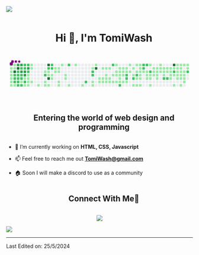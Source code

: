 
<!--horizontal divider(gradiant)-->
<img src="https://user-images.githubusercontent.com/73097560/115834477-dbab4500-a447-11eb-908a-139a6edaec5c.gif">

<!--h1 without bottom border-->
<div id="user-content-toc">
  <ul align="center">
    <summary><h1 style="display: inline-block">Hi 👋, I'm TomiWash</h1></summary>
  </ul>
</div>


<!--- snake -->
<div align="center">
  <svg viewBox="-16 -32 880 192" width="880" height="192" xmlns="http://www.w3.org/2000/svg"><desc>Generated with https://github.com/Platane/snk</desc><style>:root{--cb:#1b1f230a;--cs:purple;--ce:#ebedf0;--c0:#ebedf0;--c1:#9be9a8;--c2:#40c463;--c3:#30a14e;--c4:#216e39}.c{shape-rendering:geometricPrecision;fill:var(--ce);stroke-width:1px;stroke:var(--cb);animation:none 60500ms linear infinite;width:12px;height:12px}@keyframes c0{0.16%{fill:var(--c1)}0.18%,100%{fill:var(--ce)}}.c.c0{fill:var(--c1);animation-name:c0}@keyframes c1{0.65%{fill:var(--c1)}0.67%,100%{fill:var(--ce)}}.c.c1{fill:var(--c1);animation-name:c1}@keyframes c2{0.82%{fill:var(--c1)}0.84%,100%{fill:var(--ce)}}.c.c2{fill:var(--c1);animation-name:c2}@keyframes c3{0.98%{fill:var(--c1)}1%,100%{fill:var(--ce)}}.c.c3{fill:var(--c1);animation-name:c3}@keyframes c4{1.15%{fill:var(--c1)}1.17%,100%{fill:var(--ce)}}.c.c4{fill:var(--c1);animation-name:c4}@keyframes c5{1.31%{fill:var(--c1)}1.33%,100%{fill:var(--ce)}}.c.c5{fill:var(--c1);animation-name:c5}@keyframes c6{1.48%{fill:var(--c1)}1.5%,100%{fill:var(--ce)}}.c.c6{fill:var(--c1);animation-name:c6}@keyframes c7{0.32%{fill:var(--c1)}0.34%,100%{fill:var(--ce)}}.c.c7{fill:var(--c1);animation-name:c7}@keyframes c8{0.49%{fill:var(--c1)}0.51%,100%{fill:var(--ce)}}.c.c8{fill:var(--c1);animation-name:c8}@keyframes c9{81.97%{fill:var(--c4)}81.99%,100%{fill:var(--ce)}}.c.c9{fill:var(--c4);animation-name:c9}@keyframes ca{51.73%{fill:var(--c2)}51.75%,100%{fill:var(--ce)}}.c.ca{fill:var(--c2);animation-name:ca}@keyframes cb{51.89%{fill:var(--c2)}51.91%,100%{fill:var(--ce)}}.c.cb{fill:var(--c2);animation-name:cb}@keyframes cc{52.39%{fill:var(--c2)}52.41%,100%{fill:var(--ce)}}.c.cc{fill:var(--c2);animation-name:cc}@keyframes cd{1.64%{fill:var(--c1)}1.66%,100%{fill:var(--ce)}}.c.cd{fill:var(--c1);animation-name:cd}@keyframes ce{81.48%{fill:var(--c3)}81.5%,100%{fill:var(--ce)}}.c.ce{fill:var(--c3);animation-name:ce}@keyframes cf{81.64%{fill:var(--c4)}81.66%,100%{fill:var(--ce)}}.c.cf{fill:var(--c4);animation-name:cf}@keyframes cg{79.82%{fill:var(--c2)}79.84%,100%{fill:var(--ce)}}.c.cg{fill:var(--c2);animation-name:cg}@keyframes ch{51.56%{fill:var(--c2)}51.58%,100%{fill:var(--ce)}}.c.ch{fill:var(--c2);animation-name:ch}@keyframes ci{52.06%{fill:var(--c2)}52.08%,100%{fill:var(--ce)}}.c.ci{fill:var(--c2);animation-name:ci}@keyframes cj{52.22%{fill:var(--c2)}52.24%,100%{fill:var(--ce)}}.c.cj{fill:var(--c2);animation-name:cj}@keyframes ck{52.72%{fill:var(--c2)}52.74%,100%{fill:var(--ce)}}.c.ck{fill:var(--c2);animation-name:ck}@keyframes cl{78.01%{fill:var(--c3)}78.03%,100%{fill:var(--ce)}}.c.cl{fill:var(--c3);animation-name:cl}@keyframes cm{77.84%{fill:var(--c2)}77.86%,100%{fill:var(--ce)}}.c.cm{fill:var(--c2);animation-name:cm}@keyframes cn{79.99%{fill:var(--c3)}80.01%,100%{fill:var(--ce)}}.c.cn{fill:var(--c3);animation-name:cn}@keyframes co{51.39%{fill:var(--c2)}51.41%,100%{fill:var(--ce)}}.c.co{fill:var(--c2);animation-name:co}@keyframes cp{51.23%{fill:var(--c2)}51.25%,100%{fill:var(--ce)}}.c.cp{fill:var(--c2);animation-name:cp}@keyframes cq{51.06%{fill:var(--c1)}51.08%,100%{fill:var(--ce)}}.c.cq{fill:var(--c1);animation-name:cq}@keyframes cr{52.88%{fill:var(--c2)}52.9%,100%{fill:var(--ce)}}.c.cr{fill:var(--c2);animation-name:cr}@keyframes cs{54.7%{fill:var(--c2)}54.72%,100%{fill:var(--ce)}}.c.cs{fill:var(--c2);animation-name:cs}@keyframes ct{77.68%{fill:var(--c2)}77.7%,100%{fill:var(--ce)}}.c.ct{fill:var(--c2);animation-name:ct}@keyframes cu{80.16%{fill:var(--c3)}80.18%,100%{fill:var(--ce)}}.c.cu{fill:var(--c3);animation-name:cu}@keyframes cv{80.32%{fill:var(--c3)}80.34%,100%{fill:var(--ce)}}.c.cv{fill:var(--c3);animation-name:cv}@keyframes cw{50.73%{fill:var(--c1)}50.75%,100%{fill:var(--ce)}}.c.cw{fill:var(--c1);animation-name:cw}@keyframes cx{50.9%{fill:var(--c2)}50.92%,100%{fill:var(--ce)}}.c.cx{fill:var(--c2);animation-name:cx}@keyframes cy{2.47%{fill:var(--c1)}2.49%,100%{fill:var(--ce)}}.c.cy{fill:var(--c1);animation-name:cy}@keyframes cz{54.54%{fill:var(--c2)}54.56%,100%{fill:var(--ce)}}.c.cz{fill:var(--c2);animation-name:cz}@keyframes c10{80.82%{fill:var(--c3)}80.84%,100%{fill:var(--ce)}}.c.c10{fill:var(--c3);animation-name:c10}@keyframes c11{53.87%{fill:var(--c2)}53.89%,100%{fill:var(--ce)}}.c.c11{fill:var(--c2);animation-name:c11}@keyframes c12{3.46%{fill:var(--c1)}3.48%,100%{fill:var(--ce)}}.c.c12{fill:var(--c1);animation-name:c12}@keyframes c13{3.3%{fill:var(--c1)}3.32%,100%{fill:var(--ce)}}.c.c13{fill:var(--c1);animation-name:c13}@keyframes c14{2.8%{fill:var(--c1)}2.82%,100%{fill:var(--ce)}}.c.c14{fill:var(--c1);animation-name:c14}@keyframes c15{2.63%{fill:var(--c1)}2.65%,100%{fill:var(--ce)}}.c.c15{fill:var(--c1);animation-name:c15}@keyframes c16{4.12%{fill:var(--c1)}4.14%,100%{fill:var(--ce)}}.c.c16{fill:var(--c1);animation-name:c16}@keyframes c17{3.96%{fill:var(--c1)}3.98%,100%{fill:var(--ce)}}.c.c17{fill:var(--c1);animation-name:c17}@keyframes c18{2.97%{fill:var(--c1)}2.99%,100%{fill:var(--ce)}}.c.c18{fill:var(--c1);animation-name:c18}@keyframes c19{49.74%{fill:var(--c1)}49.76%,100%{fill:var(--ce)}}.c.c19{fill:var(--c1);animation-name:c19}@keyframes c1a{5.11%{fill:var(--c1)}5.13%,100%{fill:var(--ce)}}.c.c1a{fill:var(--c1);animation-name:c1a}@keyframes c1b{57.18%{fill:var(--c2)}57.2%,100%{fill:var(--ce)}}.c.c1b{fill:var(--c2);animation-name:c1b}@keyframes c1c{49.25%{fill:var(--c1)}49.27%,100%{fill:var(--ce)}}.c.c1c{fill:var(--c1);animation-name:c1c}@keyframes c1d{49.08%{fill:var(--c1)}49.1%,100%{fill:var(--ce)}}.c.c1d{fill:var(--c1);animation-name:c1d}@keyframes c1e{83.96%{fill:var(--c4)}83.98%,100%{fill:var(--ce)}}.c.c1e{fill:var(--c4);animation-name:c1e}@keyframes c1f{56.68%{fill:var(--c2)}56.7%,100%{fill:var(--ce)}}.c.c1f{fill:var(--c2);animation-name:c1f}@keyframes c1g{5.28%{fill:var(--c1)}5.3%,100%{fill:var(--ce)}}.c.c1g{fill:var(--c1);animation-name:c1g}@keyframes c1h{5.44%{fill:var(--c1)}5.46%,100%{fill:var(--ce)}}.c.c1h{fill:var(--c1);animation-name:c1h}@keyframes c1i{84.95%{fill:var(--c4)}84.97%,100%{fill:var(--ce)}}.c.c1i{fill:var(--c4);animation-name:c1i}@keyframes c1j{48.92%{fill:var(--c1)}48.94%,100%{fill:var(--ce)}}.c.c1j{fill:var(--c1);animation-name:c1j}@keyframes c1k{56.35%{fill:var(--c2)}56.37%,100%{fill:var(--ce)}}.c.c1k{fill:var(--c2);animation-name:c1k}@keyframes c1l{56.52%{fill:var(--c2)}56.54%,100%{fill:var(--ce)}}.c.c1l{fill:var(--c2);animation-name:c1l}@keyframes c1m{5.61%{fill:var(--c1)}5.63%,100%{fill:var(--ce)}}.c.c1m{fill:var(--c1);animation-name:c1m}@keyframes c1n{5.78%{fill:var(--c1)}5.8%,100%{fill:var(--ce)}}.c.c1n{fill:var(--c1);animation-name:c1n}@keyframes c1o{8.42%{fill:var(--c1)}8.44%,100%{fill:var(--ce)}}.c.c1o{fill:var(--c1);animation-name:c1o}@keyframes c1p{8.59%{fill:var(--c1)}8.61%,100%{fill:var(--ce)}}.c.c1p{fill:var(--c1);animation-name:c1p}@keyframes c1q{8.25%{fill:var(--c1)}8.27%,100%{fill:var(--ce)}}.c.c1q{fill:var(--c1);animation-name:c1q}@keyframes c1r{8.09%{fill:var(--c1)}8.11%,100%{fill:var(--ce)}}.c.c1r{fill:var(--c1);animation-name:c1r}@keyframes c1s{6.27%{fill:var(--c1)}6.29%,100%{fill:var(--ce)}}.c.c1s{fill:var(--c1);animation-name:c1s}@keyframes c1t{6.44%{fill:var(--c1)}6.46%,100%{fill:var(--ce)}}.c.c1t{fill:var(--c1);animation-name:c1t}@keyframes c1u{9.25%{fill:var(--c1)}9.27%,100%{fill:var(--ce)}}.c.c1u{fill:var(--c1);animation-name:c1u}@keyframes c1v{7.59%{fill:var(--c1)}7.61%,100%{fill:var(--ce)}}.c.c1v{fill:var(--c1);animation-name:c1v}@keyframes c1w{7.43%{fill:var(--c1)}7.45%,100%{fill:var(--ce)}}.c.c1w{fill:var(--c1);animation-name:c1w}@keyframes c1x{58.83%{fill:var(--c2)}58.85%,100%{fill:var(--ce)}}.c.c1x{fill:var(--c2);animation-name:c1x}@keyframes c1y{6.93%{fill:var(--c1)}6.95%,100%{fill:var(--ce)}}.c.c1y{fill:var(--c1);animation-name:c1y}@keyframes c1z{10.24%{fill:var(--c1)}10.26%,100%{fill:var(--ce)}}.c.c1z{fill:var(--c1);animation-name:c1z}@keyframes c20{34.7%{fill:var(--c1)}34.72%,100%{fill:var(--ce)}}.c.c20{fill:var(--c1);animation-name:c20}@keyframes c21{61.15%{fill:var(--c2)}61.17%,100%{fill:var(--ce)}}.c.c21{fill:var(--c2);animation-name:c21}@keyframes c22{36.02%{fill:var(--c1)}36.04%,100%{fill:var(--ce)}}.c.c22{fill:var(--c1);animation-name:c22}@keyframes c23{60.32%{fill:var(--c2)}60.34%,100%{fill:var(--ce)}}.c.c23{fill:var(--c2);animation-name:c23}@keyframes c24{60.49%{fill:var(--c2)}60.51%,100%{fill:var(--ce)}}.c.c24{fill:var(--c2);animation-name:c24}@keyframes c25{34.04%{fill:var(--c1)}34.06%,100%{fill:var(--ce)}}.c.c25{fill:var(--c1);animation-name:c25}@keyframes c26{33.87%{fill:var(--c1)}33.89%,100%{fill:var(--ce)}}.c.c26{fill:var(--c1);animation-name:c26}@keyframes c27{11.23%{fill:var(--c1)}11.25%,100%{fill:var(--ce)}}.c.c27{fill:var(--c1);animation-name:c27}@keyframes c28{87.76%{fill:var(--c4)}87.78%,100%{fill:var(--ce)}}.c.c28{fill:var(--c4);animation-name:c28}@keyframes c29{32.55%{fill:var(--c1)}32.57%,100%{fill:var(--ce)}}.c.c29{fill:var(--c1);animation-name:c29}@keyframes c2a{32.72%{fill:var(--c1)}32.74%,100%{fill:var(--ce)}}.c.c2a{fill:var(--c1);animation-name:c2a}@keyframes c2b{11.73%{fill:var(--c1)}11.75%,100%{fill:var(--ce)}}.c.c2b{fill:var(--c1);animation-name:c2b}@keyframes c2c{32.39%{fill:var(--c1)}32.41%,100%{fill:var(--ce)}}.c.c2c{fill:var(--c1);animation-name:c2c}@keyframes c2d{32.88%{fill:var(--c1)}32.9%,100%{fill:var(--ce)}}.c.c2d{fill:var(--c1);animation-name:c2d}@keyframes c2e{11.89%{fill:var(--c1)}11.91%,100%{fill:var(--ce)}}.c.c2e{fill:var(--c1);animation-name:c2e}@keyframes c2f{25.78%{fill:var(--c1)}25.8%,100%{fill:var(--ce)}}.c.c2f{fill:var(--c1);animation-name:c2f}@keyframes c2g{25.94%{fill:var(--c1)}25.96%,100%{fill:var(--ce)}}.c.c2g{fill:var(--c1);animation-name:c2g}@keyframes c2h{33.05%{fill:var(--c1)}33.07%,100%{fill:var(--ce)}}.c.c2h{fill:var(--c1);animation-name:c2h}@keyframes c2i{12.06%{fill:var(--c1)}12.08%,100%{fill:var(--ce)}}.c.c2i{fill:var(--c1);animation-name:c2i}@keyframes c2j{26.11%{fill:var(--c1)}26.13%,100%{fill:var(--ce)}}.c.c2j{fill:var(--c1);animation-name:c2j}@keyframes c2k{26.27%{fill:var(--c1)}26.29%,100%{fill:var(--ce)}}.c.c2k{fill:var(--c1);animation-name:c2k}@keyframes c2l{72.88%{fill:var(--c2)}72.9%,100%{fill:var(--ce)}}.c.c2l{fill:var(--c2);animation-name:c2l}@keyframes c2m{25.44%{fill:var(--c1)}25.46%,100%{fill:var(--ce)}}.c.c2m{fill:var(--c1);animation-name:c2m}@keyframes c2n{26.44%{fill:var(--c1)}26.46%,100%{fill:var(--ce)}}.c.c2n{fill:var(--c1);animation-name:c2n}@keyframes c2o{24.12%{fill:var(--c1)}24.14%,100%{fill:var(--ce)}}.c.c2o{fill:var(--c1);animation-name:c2o}@keyframes c2p{24.45%{fill:var(--c1)}24.47%,100%{fill:var(--ce)}}.c.c2p{fill:var(--c1);animation-name:c2p}@keyframes c2q{25.28%{fill:var(--c1)}25.3%,100%{fill:var(--ce)}}.c.c2q{fill:var(--c1);animation-name:c2q}@keyframes c2r{26.6%{fill:var(--c1)}26.62%,100%{fill:var(--ce)}}.c.c2r{fill:var(--c1);animation-name:c2r}@keyframes c2s{12.55%{fill:var(--c1)}12.57%,100%{fill:var(--ce)}}.c.c2s{fill:var(--c1);animation-name:c2s}@keyframes c2t{24.62%{fill:var(--c1)}24.64%,100%{fill:var(--ce)}}.c.c2t{fill:var(--c1);animation-name:c2t}@keyframes c2u{25.11%{fill:var(--c1)}25.13%,100%{fill:var(--ce)}}.c.c2u{fill:var(--c1);animation-name:c2u}@keyframes c2v{31.56%{fill:var(--c1)}31.58%,100%{fill:var(--ce)}}.c.c2v{fill:var(--c1);animation-name:c2v}@keyframes c2w{26.77%{fill:var(--c1)}26.79%,100%{fill:var(--ce)}}.c.c2w{fill:var(--c1);animation-name:c2w}@keyframes c2x{62.97%{fill:var(--c2)}62.99%,100%{fill:var(--ce)}}.c.c2x{fill:var(--c2);animation-name:c2x}@keyframes c2y{12.72%{fill:var(--c1)}12.74%,100%{fill:var(--ce)}}.c.c2y{fill:var(--c1);animation-name:c2y}@keyframes c2z{24.78%{fill:var(--c1)}24.8%,100%{fill:var(--ce)}}.c.c2z{fill:var(--c1);animation-name:c2z}@keyframes c30{24.95%{fill:var(--c1)}24.97%,100%{fill:var(--ce)}}.c.c30{fill:var(--c1);animation-name:c30}@keyframes c31{26.93%{fill:var(--c1)}26.95%,100%{fill:var(--ce)}}.c.c31{fill:var(--c1);animation-name:c31}@keyframes c32{12.88%{fill:var(--c1)}12.9%,100%{fill:var(--ce)}}.c.c32{fill:var(--c1);animation-name:c32}@keyframes c33{13.05%{fill:var(--c1)}13.07%,100%{fill:var(--ce)}}.c.c33{fill:var(--c1);animation-name:c33}@keyframes c34{63.79%{fill:var(--c2)}63.81%,100%{fill:var(--ce)}}.c.c34{fill:var(--c2);animation-name:c34}@keyframes c35{63.63%{fill:var(--c2)}63.65%,100%{fill:var(--ce)}}.c.c35{fill:var(--c2);animation-name:c35}@keyframes c36{27.1%{fill:var(--c1)}27.12%,100%{fill:var(--ce)}}.c.c36{fill:var(--c1);animation-name:c36}@keyframes c37{23.46%{fill:var(--c1)}23.48%,100%{fill:var(--ce)}}.c.c37{fill:var(--c1);animation-name:c37}@keyframes c38{13.21%{fill:var(--c1)}13.23%,100%{fill:var(--ce)}}.c.c38{fill:var(--c1);animation-name:c38}@keyframes c39{23.13%{fill:var(--c1)}23.15%,100%{fill:var(--ce)}}.c.c39{fill:var(--c1);animation-name:c39}@keyframes c3a{30.4%{fill:var(--c1)}30.42%,100%{fill:var(--ce)}}.c.c3a{fill:var(--c1);animation-name:c3a}@keyframes c3b{64.62%{fill:var(--c2)}64.64%,100%{fill:var(--ce)}}.c.c3b{fill:var(--c2);animation-name:c3b}@keyframes c3c{27.59%{fill:var(--c1)}27.61%,100%{fill:var(--ce)}}.c.c3c{fill:var(--c1);animation-name:c3c}@keyframes c3d{22.8%{fill:var(--c1)}22.82%,100%{fill:var(--ce)}}.c.c3d{fill:var(--c1);animation-name:c3d}@keyframes c3e{13.54%{fill:var(--c1)}13.56%,100%{fill:var(--ce)}}.c.c3e{fill:var(--c1);animation-name:c3e}@keyframes c3f{64.29%{fill:var(--c2)}64.31%,100%{fill:var(--ce)}}.c.c3f{fill:var(--c2);animation-name:c3f}@keyframes c3g{29.41%{fill:var(--c1)}29.43%,100%{fill:var(--ce)}}.c.c3g{fill:var(--c1);animation-name:c3g}@keyframes c3h{27.76%{fill:var(--c1)}27.78%,100%{fill:var(--ce)}}.c.c3h{fill:var(--c1);animation-name:c3h}@keyframes c3i{22.63%{fill:var(--c1)}22.65%,100%{fill:var(--ce)}}.c.c3i{fill:var(--c1);animation-name:c3i}@keyframes c3j{22.47%{fill:var(--c1)}22.49%,100%{fill:var(--ce)}}.c.c3j{fill:var(--c1);animation-name:c3j}@keyframes c3k{13.71%{fill:var(--c1)}13.73%,100%{fill:var(--ce)}}.c.c3k{fill:var(--c1);animation-name:c3k}@keyframes c3l{22.14%{fill:var(--c1)}22.16%,100%{fill:var(--ce)}}.c.c3l{fill:var(--c1);animation-name:c3l}@keyframes c3m{21.97%{fill:var(--c1)}21.99%,100%{fill:var(--ce)}}.c.c3m{fill:var(--c1);animation-name:c3m}@keyframes c3n{27.92%{fill:var(--c1)}27.94%,100%{fill:var(--ce)}}.c.c3n{fill:var(--c1);animation-name:c3n}@keyframes c3o{65.78%{fill:var(--c2)}65.8%,100%{fill:var(--ce)}}.c.c3o{fill:var(--c2);animation-name:c3o}@keyframes c3p{65.61%{fill:var(--c2)}65.63%,100%{fill:var(--ce)}}.c.c3p{fill:var(--c2);animation-name:c3p}@keyframes c3q{13.87%{fill:var(--c1)}13.89%,100%{fill:var(--ce)}}.c.c3q{fill:var(--c1);animation-name:c3q}@keyframes c3r{65.94%{fill:var(--c2)}65.96%,100%{fill:var(--ce)}}.c.c3r{fill:var(--c2);animation-name:c3r}@keyframes c3s{14.04%{fill:var(--c1)}14.06%,100%{fill:var(--ce)}}.c.c3s{fill:var(--c1);animation-name:c3s}@keyframes c3t{14.2%{fill:var(--c1)}14.22%,100%{fill:var(--ce)}}.c.c3t{fill:var(--c1);animation-name:c3t}@keyframes c3u{21.64%{fill:var(--c1)}21.66%,100%{fill:var(--ce)}}.c.c3u{fill:var(--c1);animation-name:c3u}@keyframes c3v{39.33%{fill:var(--c1)}39.35%,100%{fill:var(--ce)}}.c.c3v{fill:var(--c1);animation-name:c3v}@keyframes c3w{66.44%{fill:var(--c2)}66.46%,100%{fill:var(--ce)}}.c.c3w{fill:var(--c2);animation-name:c3w}@keyframes c3x{14.37%{fill:var(--c1)}14.39%,100%{fill:var(--ce)}}.c.c3x{fill:var(--c1);animation-name:c3x}@keyframes c3y{21.48%{fill:var(--c1)}21.5%,100%{fill:var(--ce)}}.c.c3y{fill:var(--c1);animation-name:c3y}@keyframes c3z{28.42%{fill:var(--c1)}28.44%,100%{fill:var(--ce)}}.c.c3z{fill:var(--c1);animation-name:c3z}@keyframes c40{20.49%{fill:var(--c1)}20.51%,100%{fill:var(--ce)}}.c.c40{fill:var(--c1);animation-name:c40}@keyframes c41{20.65%{fill:var(--c1)}20.67%,100%{fill:var(--ce)}}.c.c41{fill:var(--c1);animation-name:c41}@keyframes c42{14.54%{fill:var(--c1)}14.56%,100%{fill:var(--ce)}}.c.c42{fill:var(--c1);animation-name:c42}@keyframes c43{20.32%{fill:var(--c1)}20.34%,100%{fill:var(--ce)}}.c.c43{fill:var(--c1);animation-name:c43}@keyframes c44{14.87%{fill:var(--c1)}14.89%,100%{fill:var(--ce)}}.c.c44{fill:var(--c1);animation-name:c44}@keyframes c45{14.7%{fill:var(--c1)}14.72%,100%{fill:var(--ce)}}.c.c45{fill:var(--c1);animation-name:c45}@keyframes c46{21.15%{fill:var(--c1)}21.17%,100%{fill:var(--ce)}}.c.c46{fill:var(--c1);animation-name:c46}@keyframes c47{19.99%{fill:var(--c1)}20.01%,100%{fill:var(--ce)}}.c.c47{fill:var(--c1);animation-name:c47}@keyframes c48{20.16%{fill:var(--c1)}20.18%,100%{fill:var(--ce)}}.c.c48{fill:var(--c1);animation-name:c48}@keyframes c49{15.03%{fill:var(--c1)}15.05%,100%{fill:var(--ce)}}.c.c49{fill:var(--c1);animation-name:c49}@keyframes c4a{19.33%{fill:var(--c1)}19.35%,100%{fill:var(--ce)}}.c.c4a{fill:var(--c1);animation-name:c4a}@keyframes c4b{15.2%{fill:var(--c1)}15.22%,100%{fill:var(--ce)}}.c.c4b{fill:var(--c1);animation-name:c4b}@keyframes c4c{19%{fill:var(--c1)}19.02%,100%{fill:var(--ce)}}.c.c4c{fill:var(--c1);animation-name:c4c}@keyframes c4d{67.43%{fill:var(--c2)}67.45%,100%{fill:var(--ce)}}.c.c4d{fill:var(--c2);animation-name:c4d}@keyframes c4e{19.49%{fill:var(--c1)}19.51%,100%{fill:var(--ce)}}.c.c4e{fill:var(--c1);animation-name:c4e}@keyframes c4f{15.36%{fill:var(--c1)}15.38%,100%{fill:var(--ce)}}.c.c4f{fill:var(--c1);animation-name:c4f}@keyframes c4g{67.59%{fill:var(--c2)}67.61%,100%{fill:var(--ce)}}.c.c4g{fill:var(--c2);animation-name:c4g}@keyframes c4h{15.69%{fill:var(--c1)}15.71%,100%{fill:var(--ce)}}.c.c4h{fill:var(--c1);animation-name:c4h}@keyframes c4i{15.53%{fill:var(--c1)}15.55%,100%{fill:var(--ce)}}.c.c4i{fill:var(--c1);animation-name:c4i}@keyframes c4j{18.67%{fill:var(--c1)}18.69%,100%{fill:var(--ce)}}.c.c4j{fill:var(--c1);animation-name:c4j}@keyframes c4k{40.98%{fill:var(--c1)}41%,100%{fill:var(--ce)}}.c.c4k{fill:var(--c1);animation-name:c4k}@keyframes c4l{91.73%{fill:var(--c4)}91.75%,100%{fill:var(--ce)}}.c.c4l{fill:var(--c4);animation-name:c4l}@keyframes c4m{15.86%{fill:var(--c1)}15.88%,100%{fill:var(--ce)}}.c.c4m{fill:var(--c1);animation-name:c4m}@keyframes c4n{68.25%{fill:var(--c2)}68.27%,100%{fill:var(--ce)}}.c.c4n{fill:var(--c2);animation-name:c4n}@keyframes c4o{18.5%{fill:var(--c1)}18.52%,100%{fill:var(--ce)}}.c.c4o{fill:var(--c1);animation-name:c4o}@keyframes c4p{42.47%{fill:var(--c1)}42.49%,100%{fill:var(--ce)}}.c.c4p{fill:var(--c1);animation-name:c4p}@keyframes c4q{17.18%{fill:var(--c1)}17.2%,100%{fill:var(--ce)}}.c.c4q{fill:var(--c1);animation-name:c4q}@keyframes c4r{16.02%{fill:var(--c1)}16.04%,100%{fill:var(--ce)}}.c.c4r{fill:var(--c1);animation-name:c4r}@keyframes c4s{17.51%{fill:var(--c1)}17.53%,100%{fill:var(--ce)}}.c.c4s{fill:var(--c1);animation-name:c4s}@keyframes c4t{18.34%{fill:var(--c1)}18.36%,100%{fill:var(--ce)}}.c.c4t{fill:var(--c1);animation-name:c4t}@keyframes c4u{41.31%{fill:var(--c1)}41.33%,100%{fill:var(--ce)}}.c.c4u{fill:var(--c1);animation-name:c4u}@keyframes c4v{17.01%{fill:var(--c1)}17.03%,100%{fill:var(--ce)}}.c.c4v{fill:var(--c1);animation-name:c4v}@keyframes c4w{16.19%{fill:var(--c1)}16.21%,100%{fill:var(--ce)}}.c.c4w{fill:var(--c1);animation-name:c4w}@keyframes c4x{17.68%{fill:var(--c1)}17.7%,100%{fill:var(--ce)}}.c.c4x{fill:var(--c1);animation-name:c4x}@keyframes c4y{18.17%{fill:var(--c1)}18.19%,100%{fill:var(--ce)}}.c.c4y{fill:var(--c1);animation-name:c4y}@keyframes c4z{41.48%{fill:var(--c1)}41.5%,100%{fill:var(--ce)}}.c.c4z{fill:var(--c1);animation-name:c4z}@keyframes c50{42.14%{fill:var(--c1)}42.16%,100%{fill:var(--ce)}}.c.c50{fill:var(--c1);animation-name:c50}@keyframes c51{16.85%{fill:var(--c1)}16.87%,100%{fill:var(--ce)}}.c.c51{fill:var(--c1);animation-name:c51}@keyframes c52{17.84%{fill:var(--c1)}17.86%,100%{fill:var(--ce)}}.c.c52{fill:var(--c1);animation-name:c52}@keyframes c53{18.01%{fill:var(--c1)}18.03%,100%{fill:var(--ce)}}.c.c53{fill:var(--c1);animation-name:c53}@keyframes c54{41.64%{fill:var(--c1)}41.66%,100%{fill:var(--ce)}}.c.c54{fill:var(--c1);animation-name:c54}@keyframes c55{41.81%{fill:var(--c1)}41.83%,100%{fill:var(--ce)}}.c.c55{fill:var(--c1);animation-name:c55}@keyframes c56{16.68%{fill:var(--c1)}16.7%,100%{fill:var(--ce)}}.c.c56{fill:var(--c1);animation-name:c56}@keyframes c57{16.52%{fill:var(--c1)}16.54%,100%{fill:var(--ce)}}.c.c57{fill:var(--c1);animation-name:c57}@keyframes c58{68.92%{fill:var(--c2)}68.94%,100%{fill:var(--ce)}}.c.c58{fill:var(--c2);animation-name:c58}.u{transform-origin:0 0;transform:scale(0,1);animation:none linear 60500ms infinite}@keyframes u0{0.16%{transform:scale(0.000,1)}0.18%,0.32%{transform:scale(0.007,1)}0.34%,0.49%{transform:scale(0.015,1)}0.51%,0.65%{transform:scale(0.022,1)}0.67%,0.82%{transform:scale(0.029,1)}0.84%,0.98%{transform:scale(0.036,1)}1%,1.15%{transform:scale(0.044,1)}1.17%,1.31%{transform:scale(0.051,1)}1.33%,1.48%{transform:scale(0.058,1)}1.5%,1.64%{transform:scale(0.066,1)}1.66%,2.47%{transform:scale(0.073,1)}2.49%,2.63%{transform:scale(0.080,1)}2.65%,2.8%{transform:scale(0.088,1)}2.82%,2.97%{transform:scale(0.095,1)}2.99%,3.3%{transform:scale(0.102,1)}3.32%,3.46%{transform:scale(0.109,1)}3.48%,3.96%{transform:scale(0.117,1)}3.98%,4.12%{transform:scale(0.124,1)}4.14%,5.11%{transform:scale(0.131,1)}5.13%,5.28%{transform:scale(0.139,1)}5.3%,5.44%{transform:scale(0.146,1)}5.46%,5.61%{transform:scale(0.153,1)}5.63%,5.78%{transform:scale(0.161,1)}5.8%,6.27%{transform:scale(0.168,1)}6.29%,6.44%{transform:scale(0.175,1)}6.46%,6.93%{transform:scale(0.182,1)}6.95%,7.43%{transform:scale(0.190,1)}7.45%,7.59%{transform:scale(0.197,1)}7.61%,8.09%{transform:scale(0.204,1)}8.11%,8.25%{transform:scale(0.212,1)}8.27%,8.42%{transform:scale(0.219,1)}8.44%,8.59%{transform:scale(0.226,1)}8.61%,9.25%{transform:scale(0.234,1)}9.27%,10.24%{transform:scale(0.241,1)}10.26%,11.23%{transform:scale(0.248,1)}11.25%,11.73%{transform:scale(0.255,1)}11.75%,11.89%{transform:scale(0.263,1)}11.91%,12.06%{transform:scale(0.270,1)}12.08%,12.55%{transform:scale(0.277,1)}12.57%,12.72%{transform:scale(0.285,1)}12.74%,12.88%{transform:scale(0.292,1)}12.9%,13.05%{transform:scale(0.299,1)}13.07%,13.21%{transform:scale(0.307,1)}13.23%,13.54%{transform:scale(0.314,1)}13.56%,13.71%{transform:scale(0.321,1)}13.73%,13.87%{transform:scale(0.328,1)}13.89%,14.04%{transform:scale(0.336,1)}14.06%,14.2%{transform:scale(0.343,1)}14.22%,14.37%{transform:scale(0.350,1)}14.39%,14.54%{transform:scale(0.358,1)}14.56%,14.7%{transform:scale(0.365,1)}14.72%,14.87%{transform:scale(0.372,1)}14.89%,15.03%{transform:scale(0.380,1)}15.05%,15.2%{transform:scale(0.387,1)}15.22%,15.36%{transform:scale(0.394,1)}15.38%,15.53%{transform:scale(0.401,1)}15.55%,15.69%{transform:scale(0.409,1)}15.71%,15.86%{transform:scale(0.416,1)}15.88%,16.02%{transform:scale(0.423,1)}16.04%,16.19%{transform:scale(0.431,1)}16.21%,16.52%{transform:scale(0.438,1)}16.54%,16.68%{transform:scale(0.445,1)}16.7%,16.85%{transform:scale(0.453,1)}16.87%,17.01%{transform:scale(0.460,1)}17.03%,17.18%{transform:scale(0.467,1)}17.2%,17.51%{transform:scale(0.474,1)}17.53%,17.68%{transform:scale(0.482,1)}17.7%,17.84%{transform:scale(0.489,1)}17.86%,18.01%{transform:scale(0.496,1)}18.03%,18.17%{transform:scale(0.504,1)}18.19%,18.34%{transform:scale(0.511,1)}18.36%,18.5%{transform:scale(0.518,1)}18.52%,18.67%{transform:scale(0.526,1)}18.69%,19%{transform:scale(0.533,1)}19.02%,19.33%{transform:scale(0.540,1)}19.35%,19.49%{transform:scale(0.547,1)}19.51%,19.99%{transform:scale(0.555,1)}20.01%,20.16%{transform:scale(0.562,1)}20.18%,20.32%{transform:scale(0.569,1)}20.34%,20.49%{transform:scale(0.577,1)}20.51%,20.65%{transform:scale(0.584,1)}20.67%,21.15%{transform:scale(0.591,1)}21.17%,21.48%{transform:scale(0.599,1)}21.5%,21.64%{transform:scale(0.606,1)}21.66%,21.97%{transform:scale(0.613,1)}21.99%,22.14%{transform:scale(0.620,1)}22.16%,22.47%{transform:scale(0.628,1)}22.49%,22.63%{transform:scale(0.635,1)}22.65%,22.8%{transform:scale(0.642,1)}22.82%,23.13%{transform:scale(0.650,1)}23.15%,23.46%{transform:scale(0.657,1)}23.48%,24.12%{transform:scale(0.664,1)}24.14%,24.45%{transform:scale(0.672,1)}24.47%,24.62%{transform:scale(0.679,1)}24.64%,24.78%{transform:scale(0.686,1)}24.8%,24.95%{transform:scale(0.693,1)}24.97%,25.11%{transform:scale(0.701,1)}25.13%,25.28%{transform:scale(0.708,1)}25.3%,25.44%{transform:scale(0.715,1)}25.46%,25.78%{transform:scale(0.723,1)}25.8%,25.94%{transform:scale(0.730,1)}25.96%,26.11%{transform:scale(0.737,1)}26.13%,26.27%{transform:scale(0.745,1)}26.29%,26.44%{transform:scale(0.752,1)}26.46%,26.6%{transform:scale(0.759,1)}26.62%,26.77%{transform:scale(0.766,1)}26.79%,26.93%{transform:scale(0.774,1)}26.95%,27.1%{transform:scale(0.781,1)}27.12%,27.59%{transform:scale(0.788,1)}27.61%,27.76%{transform:scale(0.796,1)}27.78%,27.92%{transform:scale(0.803,1)}27.94%,28.42%{transform:scale(0.810,1)}28.44%,29.41%{transform:scale(0.818,1)}29.43%,30.4%{transform:scale(0.825,1)}30.42%,31.56%{transform:scale(0.832,1)}31.58%,32.39%{transform:scale(0.839,1)}32.41%,32.55%{transform:scale(0.847,1)}32.57%,32.72%{transform:scale(0.854,1)}32.74%,32.88%{transform:scale(0.861,1)}32.9%,33.05%{transform:scale(0.869,1)}33.07%,33.87%{transform:scale(0.876,1)}33.89%,34.04%{transform:scale(0.883,1)}34.06%,34.7%{transform:scale(0.891,1)}34.72%,36.02%{transform:scale(0.898,1)}36.04%,39.33%{transform:scale(0.905,1)}39.35%,40.98%{transform:scale(0.912,1)}41%,41.31%{transform:scale(0.920,1)}41.33%,41.48%{transform:scale(0.927,1)}41.5%,41.64%{transform:scale(0.934,1)}41.66%,41.81%{transform:scale(0.942,1)}41.83%,42.14%{transform:scale(0.949,1)}42.16%,42.47%{transform:scale(0.956,1)}42.49%,48.92%{transform:scale(0.964,1)}48.94%,49.08%{transform:scale(0.971,1)}49.1%,49.25%{transform:scale(0.978,1)}49.27%,49.74%{transform:scale(0.985,1)}49.76%,50.73%{transform:scale(0.993,1)}50.75%,100%{transform:scale(1.000,1)}}.u.u0{fill:var(--c1);animation-name:u0;transform-origin:0.0px 0}@keyframes u1{50.9%{transform:scale(0.000,1)}50.92%,100%{transform:scale(1.000,1)}}.u.u1{fill:var(--c2);animation-name:u1;transform-origin:614.7px 0}@keyframes u2{51.06%{transform:scale(0.000,1)}51.08%,100%{transform:scale(1.000,1)}}.u.u2{fill:var(--c1);animation-name:u2;transform-origin:619.2px 0}@keyframes u3{51.23%{transform:scale(0.000,1)}51.25%,51.39%{transform:scale(0.027,1)}51.41%,51.56%{transform:scale(0.054,1)}51.58%,51.73%{transform:scale(0.081,1)}51.75%,51.89%{transform:scale(0.108,1)}51.91%,52.06%{transform:scale(0.135,1)}52.08%,52.22%{transform:scale(0.162,1)}52.24%,52.39%{transform:scale(0.189,1)}52.41%,52.72%{transform:scale(0.216,1)}52.74%,52.88%{transform:scale(0.243,1)}52.9%,53.87%{transform:scale(0.270,1)}53.89%,54.54%{transform:scale(0.297,1)}54.56%,54.7%{transform:scale(0.324,1)}54.72%,56.35%{transform:scale(0.351,1)}56.37%,56.52%{transform:scale(0.378,1)}56.54%,56.68%{transform:scale(0.405,1)}56.7%,57.18%{transform:scale(0.432,1)}57.2%,58.83%{transform:scale(0.459,1)}58.85%,60.32%{transform:scale(0.486,1)}60.34%,60.49%{transform:scale(0.514,1)}60.51%,61.15%{transform:scale(0.541,1)}61.17%,62.97%{transform:scale(0.568,1)}62.99%,63.63%{transform:scale(0.595,1)}63.65%,63.79%{transform:scale(0.622,1)}63.81%,64.29%{transform:scale(0.649,1)}64.31%,64.62%{transform:scale(0.676,1)}64.64%,65.61%{transform:scale(0.703,1)}65.63%,65.78%{transform:scale(0.730,1)}65.8%,65.94%{transform:scale(0.757,1)}65.96%,66.44%{transform:scale(0.784,1)}66.46%,67.43%{transform:scale(0.811,1)}67.45%,67.59%{transform:scale(0.838,1)}67.61%,68.25%{transform:scale(0.865,1)}68.27%,68.92%{transform:scale(0.892,1)}68.94%,72.88%{transform:scale(0.919,1)}72.9%,77.68%{transform:scale(0.946,1)}77.7%,77.84%{transform:scale(0.973,1)}77.86%,100%{transform:scale(1.000,1)}}.u.u3{fill:var(--c2);animation-name:u3;transform-origin:623.7px 0}@keyframes u4{78.01%{transform:scale(0.000,1)}78.03%,100%{transform:scale(1.000,1)}}.u.u4{fill:var(--c3);animation-name:u4;transform-origin:789.7px 0}@keyframes u5{79.82%{transform:scale(0.000,1)}79.84%,100%{transform:scale(1.000,1)}}.u.u5{fill:var(--c2);animation-name:u5;transform-origin:794.2px 0}@keyframes u6{79.99%{transform:scale(0.000,1)}80.01%,80.16%{transform:scale(0.200,1)}80.18%,80.32%{transform:scale(0.400,1)}80.34%,80.82%{transform:scale(0.600,1)}80.84%,81.48%{transform:scale(0.800,1)}81.5%,100%{transform:scale(1.000,1)}}.u.u6{fill:var(--c3);animation-name:u6;transform-origin:798.6px 0}@keyframes u7{81.64%{transform:scale(0.000,1)}81.66%,81.97%{transform:scale(0.167,1)}81.99%,83.96%{transform:scale(0.333,1)}83.98%,84.95%{transform:scale(0.500,1)}84.97%,87.76%{transform:scale(0.667,1)}87.78%,91.73%{transform:scale(0.833,1)}91.75%,100%{transform:scale(1.000,1)}}.u.u7{fill:var(--c4);animation-name:u7;transform-origin:821.1px 0}.s{shape-rendering:geometricPrecision;fill:var(--cs);animation:none linear 60500ms infinite}@keyframes s0{0%,78.68%,99.83%{transform:translate(0px,-16px)}0.17%{transform:translate(0px,0px)}0.33%{transform:translate(16px,0px)}0.5%,81.82%{transform:translate(16px,16px)}0.66%{transform:translate(0px,16px)}1.49%{transform:translate(0px,96px)}1.65%,52.56%{transform:translate(16px,96px)}1.82%{transform:translate(16px,112px)}2.31%{transform:translate(64px,112px)}2.48%{transform:translate(64px,96px)}2.64%,50.25%,53.22%{transform:translate(80px,96px)}2.81%{transform:translate(80px,80px)}2.98%{transform:translate(96px,80px)}3.14%{transform:translate(96px,64px)}3.31%,50.58%{transform:translate(80px,64px)}3.47%,80.5%{transform:translate(80px,48px)}3.64%{transform:translate(96px,48px)}4.13%,54.38%{transform:translate(96px,0px)}4.79%,76.53%{transform:translate(160px,0px)}5.12%{transform:translate(160px,32px)}5.29%,83.64%{transform:translate(176px,32px)}5.45%{transform:translate(176px,48px)}5.62%{transform:translate(192px,48px)}5.79%{transform:translate(192px,64px)}6.12%{transform:translate(224px,64px)}6.45%{transform:translate(224px,96px)}6.94%{transform:translate(272px,96px)}7.27%{transform:translate(272px,64px)}7.44%{transform:translate(256px,64px)}7.77%{transform:translate(256px,32px)}8.1%{transform:translate(224px,32px)}8.26%{transform:translate(224px,16px)}8.43%{transform:translate(208px,16px)}8.6%{transform:translate(208px,32px)}8.93%{transform:translate(240px,32px)}9.26%{transform:translate(240px,0px)}9.42%{transform:translate(256px,0px)}9.59%{transform:translate(256px,-16px)}10.08%{transform:translate(304px,-16px)}10.25%{transform:translate(304px,0px)}11.57%{transform:translate(432px,0px)}11.74%{transform:translate(432px,16px)}12.89%{transform:translate(544px,16px)}13.06%{transform:translate(544px,32px)}14.05%{transform:translate(640px,32px)}14.21%{transform:translate(640px,48px)}14.71%{transform:translate(688px,48px)}14.88%,20.83%{transform:translate(688px,32px)}15.54%{transform:translate(752px,32px)}15.7%,69.92%{transform:translate(752px,16px)}16.53%,69.09%{transform:translate(832px,16px)}16.69%{transform:translate(832px,0px)}17.19%{transform:translate(784px,0px)}17.52%{transform:translate(784px,32px)}17.85%{transform:translate(816px,32px)}18.02%{transform:translate(816px,48px)}19.01%{transform:translate(720px,48px)}19.34%{transform:translate(720px,16px)}19.5%{transform:translate(736px,16px)}19.67%{transform:translate(736px,0px)}20%{transform:translate(704px,0px)}20.17%{transform:translate(704px,16px)}20.5%{transform:translate(672px,16px)}20.66%{transform:translate(672px,32px)}21.16%{transform:translate(688px,64px)}21.98%{transform:translate(608px,64px)}22.64%{transform:translate(608px,0px)}22.81%{transform:translate(592px,0px)}22.98%{transform:translate(592px,16px)}23.14%{transform:translate(576px,16px)}23.31%{transform:translate(576px,0px)}24.13%{transform:translate(496px,0px)}24.46%{transform:translate(496px,32px)}24.79%,31.07%{transform:translate(528px,32px)}24.96%{transform:translate(528px,48px)}25.79%{transform:translate(448px,48px)}25.95%{transform:translate(448px,64px)}26.12%{transform:translate(464px,64px)}26.28%{transform:translate(464px,80px)}27.44%{transform:translate(576px,80px)}27.6%{transform:translate(576px,96px)}28.43%{transform:translate(656px,96px)}28.76%{transform:translate(656px,64px)}29.42%,64.46%{transform:translate(592px,64px)}29.59%{transform:translate(592px,80px)}29.92%{transform:translate(560px,80px)}30.25%{transform:translate(560px,48px)}30.41%,64.79%{transform:translate(576px,48px)}30.58%{transform:translate(576px,32px)}31.4%{transform:translate(528px,64px)}32.56%{transform:translate(416px,64px)}32.73%{transform:translate(416px,80px)}33.06%{transform:translate(448px,80px)}33.22%{transform:translate(448px,96px)}33.88%{transform:translate(384px,96px)}34.05%{transform:translate(384px,80px)}34.21%,46.78%{transform:translate(368px,80px)}34.38%,46.94%{transform:translate(368px,96px)}34.71%{transform:translate(336px,96px)}35.04%{transform:translate(336px,64px)}35.37%{transform:translate(368px,64px)}35.87%{transform:translate(368px,16px)}36.03%{transform:translate(384px,16px)}36.2%,60%{transform:translate(384px,0px)}37.02%{transform:translate(464px,0px)}37.19%{transform:translate(464px,-16px)}39.17%{transform:translate(656px,-16px)}39.34%,66.12%{transform:translate(656px,0px)}40.33%,70.08%{transform:translate(752px,0px)}40.99%{transform:translate(752px,64px)}41.65%{transform:translate(816px,64px)}41.82%{transform:translate(816px,80px)}41.98%{transform:translate(800px,80px)}42.15%{transform:translate(800px,96px)}42.48%{transform:translate(768px,96px)}42.64%{transform:translate(768px,80px)}49.09%{transform:translate(160px,96px)}49.26%{transform:translate(160px,80px)}49.59%{transform:translate(128px,80px)}49.75%{transform:translate(128px,96px)}50.74%{transform:translate(64px,64px)}50.91%{transform:translate(64px,80px)}51.07%{transform:translate(48px,80px)}51.4%{transform:translate(48px,48px)}51.74%{transform:translate(16px,48px)}51.9%{transform:translate(16px,64px)}52.07%{transform:translate(32px,64px)}52.23%{transform:translate(32px,80px)}52.4%{transform:translate(16px,80px)}53.88%{transform:translate(80px,32px)}54.05%{transform:translate(96px,32px)}54.71%,77.52%{transform:translate(64px,0px)}54.88%{transform:translate(64px,-16px)}56.2%,76.03%{transform:translate(192px,-16px)}56.53%,84.3%{transform:translate(192px,16px)}56.86%{transform:translate(160px,16px)}57.19%{transform:translate(160px,48px)}58.35%{transform:translate(272px,48px)}58.84%{transform:translate(272px,0px)}60.5%{transform:translate(384px,48px)}60.83%{transform:translate(352px,48px)}61.16%{transform:translate(352px,80px)}62.81%{transform:translate(512px,80px)}62.98%{transform:translate(512px,96px)}63.31%{transform:translate(544px,96px)}63.8%{transform:translate(544px,48px)}64.3%{transform:translate(592px,48px)}64.63%{transform:translate(576px,64px)}65.29%{transform:translate(624px,48px)}65.79%{transform:translate(624px,0px)}66.45%{transform:translate(656px,32px)}67.11%{transform:translate(720px,32px)}67.44%{transform:translate(720px,64px)}67.93%{transform:translate(768px,64px)}68.26%{transform:translate(768px,32px)}68.93%{transform:translate(832px,32px)}75.87%,84.13%{transform:translate(192px,0px)}76.36%{transform:translate(160px,-16px)}77.69%{transform:translate(64px,16px)}77.85%{transform:translate(48px,16px)}78.18%,99.34%{transform:translate(48px,-16px)}79.34%{transform:translate(0px,48px)}79.67%{transform:translate(32px,48px)}79.83%{transform:translate(32px,32px)}80.17%{transform:translate(64px,32px)}80.33%{transform:translate(64px,48px)}80.99%{transform:translate(80px,0px)}81.49%{transform:translate(32px,0px)}81.65%{transform:translate(32px,16px)}81.98%{transform:translate(16px,32px)}83.97%{transform:translate(176px,0px)}84.46%{transform:translate(176px,16px)}84.96%{transform:translate(176px,64px)}87.27%{transform:translate(400px,64px)}87.77%{transform:translate(400px,16px)}91.57%{transform:translate(768px,16px)}91.74%{transform:translate(768px,0px)}99.17%{transform:translate(48px,0px)}}.s.s0{transform:translate(0px,-16px);animation-name:s0}@keyframes s1{0%,99.83%{transform:translate(16px,-16px)}0.17%,78.84%{transform:translate(0px,-16px)}0.33%{transform:translate(0px,0px)}0.5%{transform:translate(16px,0px)}0.66%,81.98%{transform:translate(16px,16px)}0.83%{transform:translate(0px,16px)}1.65%{transform:translate(0px,96px)}1.82%,52.73%{transform:translate(16px,96px)}1.98%{transform:translate(16px,112px)}2.48%{transform:translate(64px,112px)}2.64%{transform:translate(64px,96px)}2.81%,50.41%,53.39%{transform:translate(80px,96px)}2.98%{transform:translate(80px,80px)}3.14%{transform:translate(96px,80px)}3.31%{transform:translate(96px,64px)}3.47%,50.74%{transform:translate(80px,64px)}3.64%,80.66%{transform:translate(80px,48px)}3.8%{transform:translate(96px,48px)}4.3%,54.55%{transform:translate(96px,0px)}4.96%,76.69%{transform:translate(160px,0px)}5.29%{transform:translate(160px,32px)}5.45%,83.8%{transform:translate(176px,32px)}5.62%{transform:translate(176px,48px)}5.79%{transform:translate(192px,48px)}5.95%{transform:translate(192px,64px)}6.28%{transform:translate(224px,64px)}6.61%{transform:translate(224px,96px)}7.11%{transform:translate(272px,96px)}7.44%{transform:translate(272px,64px)}7.6%{transform:translate(256px,64px)}7.93%{transform:translate(256px,32px)}8.26%{transform:translate(224px,32px)}8.43%{transform:translate(224px,16px)}8.6%{transform:translate(208px,16px)}8.76%{transform:translate(208px,32px)}9.09%{transform:translate(240px,32px)}9.42%{transform:translate(240px,0px)}9.59%{transform:translate(256px,0px)}9.75%{transform:translate(256px,-16px)}10.25%{transform:translate(304px,-16px)}10.41%{transform:translate(304px,0px)}11.74%{transform:translate(432px,0px)}11.9%{transform:translate(432px,16px)}13.06%{transform:translate(544px,16px)}13.22%{transform:translate(544px,32px)}14.21%{transform:translate(640px,32px)}14.38%{transform:translate(640px,48px)}14.88%{transform:translate(688px,48px)}15.04%,20.99%{transform:translate(688px,32px)}15.7%{transform:translate(752px,32px)}15.87%,70.08%{transform:translate(752px,16px)}16.69%,69.26%{transform:translate(832px,16px)}16.86%{transform:translate(832px,0px)}17.36%{transform:translate(784px,0px)}17.69%{transform:translate(784px,32px)}18.02%{transform:translate(816px,32px)}18.18%{transform:translate(816px,48px)}19.17%{transform:translate(720px,48px)}19.5%{transform:translate(720px,16px)}19.67%{transform:translate(736px,16px)}19.83%{transform:translate(736px,0px)}20.17%{transform:translate(704px,0px)}20.33%{transform:translate(704px,16px)}20.66%{transform:translate(672px,16px)}20.83%{transform:translate(672px,32px)}21.32%{transform:translate(688px,64px)}22.15%{transform:translate(608px,64px)}22.81%{transform:translate(608px,0px)}22.98%{transform:translate(592px,0px)}23.14%{transform:translate(592px,16px)}23.31%{transform:translate(576px,16px)}23.47%{transform:translate(576px,0px)}24.3%{transform:translate(496px,0px)}24.63%{transform:translate(496px,32px)}24.96%,31.24%{transform:translate(528px,32px)}25.12%{transform:translate(528px,48px)}25.95%{transform:translate(448px,48px)}26.12%{transform:translate(448px,64px)}26.28%{transform:translate(464px,64px)}26.45%{transform:translate(464px,80px)}27.6%{transform:translate(576px,80px)}27.77%{transform:translate(576px,96px)}28.6%{transform:translate(656px,96px)}28.93%{transform:translate(656px,64px)}29.59%,64.63%{transform:translate(592px,64px)}29.75%{transform:translate(592px,80px)}30.08%{transform:translate(560px,80px)}30.41%{transform:translate(560px,48px)}30.58%,64.96%{transform:translate(576px,48px)}30.74%{transform:translate(576px,32px)}31.57%{transform:translate(528px,64px)}32.73%{transform:translate(416px,64px)}32.89%{transform:translate(416px,80px)}33.22%{transform:translate(448px,80px)}33.39%{transform:translate(448px,96px)}34.05%{transform:translate(384px,96px)}34.21%{transform:translate(384px,80px)}34.38%,46.94%{transform:translate(368px,80px)}34.55%,47.11%{transform:translate(368px,96px)}34.88%{transform:translate(336px,96px)}35.21%{transform:translate(336px,64px)}35.54%{transform:translate(368px,64px)}36.03%{transform:translate(368px,16px)}36.2%{transform:translate(384px,16px)}36.36%,60.17%{transform:translate(384px,0px)}37.19%{transform:translate(464px,0px)}37.36%{transform:translate(464px,-16px)}39.34%{transform:translate(656px,-16px)}39.5%,66.28%{transform:translate(656px,0px)}40.5%,70.25%{transform:translate(752px,0px)}41.16%{transform:translate(752px,64px)}41.82%{transform:translate(816px,64px)}41.98%{transform:translate(816px,80px)}42.15%{transform:translate(800px,80px)}42.31%{transform:translate(800px,96px)}42.64%{transform:translate(768px,96px)}42.81%{transform:translate(768px,80px)}49.26%{transform:translate(160px,96px)}49.42%{transform:translate(160px,80px)}49.75%{transform:translate(128px,80px)}49.92%{transform:translate(128px,96px)}50.91%{transform:translate(64px,64px)}51.07%{transform:translate(64px,80px)}51.24%{transform:translate(48px,80px)}51.57%{transform:translate(48px,48px)}51.9%{transform:translate(16px,48px)}52.07%{transform:translate(16px,64px)}52.23%{transform:translate(32px,64px)}52.4%{transform:translate(32px,80px)}52.56%{transform:translate(16px,80px)}54.05%{transform:translate(80px,32px)}54.21%{transform:translate(96px,32px)}54.88%,77.69%{transform:translate(64px,0px)}55.04%{transform:translate(64px,-16px)}56.36%,76.2%{transform:translate(192px,-16px)}56.69%,84.46%{transform:translate(192px,16px)}57.02%{transform:translate(160px,16px)}57.36%{transform:translate(160px,48px)}58.51%{transform:translate(272px,48px)}59.01%{transform:translate(272px,0px)}60.66%{transform:translate(384px,48px)}60.99%{transform:translate(352px,48px)}61.32%{transform:translate(352px,80px)}62.98%{transform:translate(512px,80px)}63.14%{transform:translate(512px,96px)}63.47%{transform:translate(544px,96px)}63.97%{transform:translate(544px,48px)}64.46%{transform:translate(592px,48px)}64.79%{transform:translate(576px,64px)}65.45%{transform:translate(624px,48px)}65.95%{transform:translate(624px,0px)}66.61%{transform:translate(656px,32px)}67.27%{transform:translate(720px,32px)}67.6%{transform:translate(720px,64px)}68.1%{transform:translate(768px,64px)}68.43%{transform:translate(768px,32px)}69.09%{transform:translate(832px,32px)}76.03%,84.3%{transform:translate(192px,0px)}76.53%{transform:translate(160px,-16px)}77.85%{transform:translate(64px,16px)}78.02%{transform:translate(48px,16px)}78.35%,99.5%{transform:translate(48px,-16px)}79.5%{transform:translate(0px,48px)}79.83%{transform:translate(32px,48px)}80%{transform:translate(32px,32px)}80.33%{transform:translate(64px,32px)}80.5%{transform:translate(64px,48px)}81.16%{transform:translate(80px,0px)}81.65%{transform:translate(32px,0px)}81.82%{transform:translate(32px,16px)}82.15%{transform:translate(16px,32px)}84.13%{transform:translate(176px,0px)}84.63%{transform:translate(176px,16px)}85.12%{transform:translate(176px,64px)}87.44%{transform:translate(400px,64px)}87.93%{transform:translate(400px,16px)}91.74%{transform:translate(768px,16px)}91.9%{transform:translate(768px,0px)}99.34%{transform:translate(48px,0px)}}.s.s1{transform:translate(16px,-16px);animation-name:s1}@keyframes s2{0%,99.83%{transform:translate(32px,-16px)}0.33%,79.01%{transform:translate(0px,-16px)}0.5%{transform:translate(0px,0px)}0.66%{transform:translate(16px,0px)}0.83%,82.15%{transform:translate(16px,16px)}0.99%{transform:translate(0px,16px)}1.82%{transform:translate(0px,96px)}1.98%,52.89%{transform:translate(16px,96px)}2.15%{transform:translate(16px,112px)}2.64%{transform:translate(64px,112px)}2.81%{transform:translate(64px,96px)}2.98%,50.58%,53.55%{transform:translate(80px,96px)}3.14%{transform:translate(80px,80px)}3.31%{transform:translate(96px,80px)}3.47%{transform:translate(96px,64px)}3.64%,50.91%{transform:translate(80px,64px)}3.8%,80.83%{transform:translate(80px,48px)}3.97%{transform:translate(96px,48px)}4.46%,54.71%{transform:translate(96px,0px)}5.12%,76.86%{transform:translate(160px,0px)}5.45%{transform:translate(160px,32px)}5.62%,83.97%{transform:translate(176px,32px)}5.79%{transform:translate(176px,48px)}5.95%{transform:translate(192px,48px)}6.12%{transform:translate(192px,64px)}6.45%{transform:translate(224px,64px)}6.78%{transform:translate(224px,96px)}7.27%{transform:translate(272px,96px)}7.6%{transform:translate(272px,64px)}7.77%{transform:translate(256px,64px)}8.1%{transform:translate(256px,32px)}8.43%{transform:translate(224px,32px)}8.6%{transform:translate(224px,16px)}8.76%{transform:translate(208px,16px)}8.93%{transform:translate(208px,32px)}9.26%{transform:translate(240px,32px)}9.59%{transform:translate(240px,0px)}9.75%{transform:translate(256px,0px)}9.92%{transform:translate(256px,-16px)}10.41%{transform:translate(304px,-16px)}10.58%{transform:translate(304px,0px)}11.9%{transform:translate(432px,0px)}12.07%{transform:translate(432px,16px)}13.22%{transform:translate(544px,16px)}13.39%{transform:translate(544px,32px)}14.38%{transform:translate(640px,32px)}14.55%{transform:translate(640px,48px)}15.04%{transform:translate(688px,48px)}15.21%,21.16%{transform:translate(688px,32px)}15.87%{transform:translate(752px,32px)}16.03%,70.25%{transform:translate(752px,16px)}16.86%,69.42%{transform:translate(832px,16px)}17.02%{transform:translate(832px,0px)}17.52%{transform:translate(784px,0px)}17.85%{transform:translate(784px,32px)}18.18%{transform:translate(816px,32px)}18.35%{transform:translate(816px,48px)}19.34%{transform:translate(720px,48px)}19.67%{transform:translate(720px,16px)}19.83%{transform:translate(736px,16px)}20%{transform:translate(736px,0px)}20.33%{transform:translate(704px,0px)}20.5%{transform:translate(704px,16px)}20.83%{transform:translate(672px,16px)}20.99%{transform:translate(672px,32px)}21.49%{transform:translate(688px,64px)}22.31%{transform:translate(608px,64px)}22.98%{transform:translate(608px,0px)}23.14%{transform:translate(592px,0px)}23.31%{transform:translate(592px,16px)}23.47%{transform:translate(576px,16px)}23.64%{transform:translate(576px,0px)}24.46%{transform:translate(496px,0px)}24.79%{transform:translate(496px,32px)}25.12%,31.4%{transform:translate(528px,32px)}25.29%{transform:translate(528px,48px)}26.12%{transform:translate(448px,48px)}26.28%{transform:translate(448px,64px)}26.45%{transform:translate(464px,64px)}26.61%{transform:translate(464px,80px)}27.77%{transform:translate(576px,80px)}27.93%{transform:translate(576px,96px)}28.76%{transform:translate(656px,96px)}29.09%{transform:translate(656px,64px)}29.75%,64.79%{transform:translate(592px,64px)}29.92%{transform:translate(592px,80px)}30.25%{transform:translate(560px,80px)}30.58%{transform:translate(560px,48px)}30.74%,65.12%{transform:translate(576px,48px)}30.91%{transform:translate(576px,32px)}31.74%{transform:translate(528px,64px)}32.89%{transform:translate(416px,64px)}33.06%{transform:translate(416px,80px)}33.39%{transform:translate(448px,80px)}33.55%{transform:translate(448px,96px)}34.21%{transform:translate(384px,96px)}34.38%{transform:translate(384px,80px)}34.55%,47.11%{transform:translate(368px,80px)}34.71%,47.27%{transform:translate(368px,96px)}35.04%{transform:translate(336px,96px)}35.37%{transform:translate(336px,64px)}35.7%{transform:translate(368px,64px)}36.2%{transform:translate(368px,16px)}36.36%{transform:translate(384px,16px)}36.53%,60.33%{transform:translate(384px,0px)}37.36%{transform:translate(464px,0px)}37.52%{transform:translate(464px,-16px)}39.5%{transform:translate(656px,-16px)}39.67%,66.45%{transform:translate(656px,0px)}40.66%,70.41%{transform:translate(752px,0px)}41.32%{transform:translate(752px,64px)}41.98%{transform:translate(816px,64px)}42.15%{transform:translate(816px,80px)}42.31%{transform:translate(800px,80px)}42.48%{transform:translate(800px,96px)}42.81%{transform:translate(768px,96px)}42.98%{transform:translate(768px,80px)}49.42%{transform:translate(160px,96px)}49.59%{transform:translate(160px,80px)}49.92%{transform:translate(128px,80px)}50.08%{transform:translate(128px,96px)}51.07%{transform:translate(64px,64px)}51.24%{transform:translate(64px,80px)}51.4%{transform:translate(48px,80px)}51.74%{transform:translate(48px,48px)}52.07%{transform:translate(16px,48px)}52.23%{transform:translate(16px,64px)}52.4%{transform:translate(32px,64px)}52.56%{transform:translate(32px,80px)}52.73%{transform:translate(16px,80px)}54.21%{transform:translate(80px,32px)}54.38%{transform:translate(96px,32px)}55.04%,77.85%{transform:translate(64px,0px)}55.21%{transform:translate(64px,-16px)}56.53%,76.36%{transform:translate(192px,-16px)}56.86%,84.63%{transform:translate(192px,16px)}57.19%{transform:translate(160px,16px)}57.52%{transform:translate(160px,48px)}58.68%{transform:translate(272px,48px)}59.17%{transform:translate(272px,0px)}60.83%{transform:translate(384px,48px)}61.16%{transform:translate(352px,48px)}61.49%{transform:translate(352px,80px)}63.14%{transform:translate(512px,80px)}63.31%{transform:translate(512px,96px)}63.64%{transform:translate(544px,96px)}64.13%{transform:translate(544px,48px)}64.63%{transform:translate(592px,48px)}64.96%{transform:translate(576px,64px)}65.62%{transform:translate(624px,48px)}66.12%{transform:translate(624px,0px)}66.78%{transform:translate(656px,32px)}67.44%{transform:translate(720px,32px)}67.77%{transform:translate(720px,64px)}68.26%{transform:translate(768px,64px)}68.6%{transform:translate(768px,32px)}69.26%{transform:translate(832px,32px)}76.2%,84.46%{transform:translate(192px,0px)}76.69%{transform:translate(160px,-16px)}78.02%{transform:translate(64px,16px)}78.18%{transform:translate(48px,16px)}78.51%,99.67%{transform:translate(48px,-16px)}79.67%{transform:translate(0px,48px)}80%{transform:translate(32px,48px)}80.17%{transform:translate(32px,32px)}80.5%{transform:translate(64px,32px)}80.66%{transform:translate(64px,48px)}81.32%{transform:translate(80px,0px)}81.82%{transform:translate(32px,0px)}81.98%{transform:translate(32px,16px)}82.31%{transform:translate(16px,32px)}84.3%{transform:translate(176px,0px)}84.79%{transform:translate(176px,16px)}85.29%{transform:translate(176px,64px)}87.6%{transform:translate(400px,64px)}88.1%{transform:translate(400px,16px)}91.9%{transform:translate(768px,16px)}92.07%{transform:translate(768px,0px)}99.5%{transform:translate(48px,0px)}}.s.s2{transform:translate(32px,-16px);animation-name:s2}@keyframes s3{0%,78.68%,99.83%{transform:translate(48px,-16px)}0.5%,79.17%{transform:translate(0px,-16px)}0.66%{transform:translate(0px,0px)}0.83%{transform:translate(16px,0px)}0.99%,82.31%{transform:translate(16px,16px)}1.16%{transform:translate(0px,16px)}1.98%{transform:translate(0px,96px)}2.15%,53.06%{transform:translate(16px,96px)}2.31%{transform:translate(16px,112px)}2.81%{transform:translate(64px,112px)}2.98%{transform:translate(64px,96px)}3.14%,50.74%,53.72%{transform:translate(80px,96px)}3.31%{transform:translate(80px,80px)}3.47%{transform:translate(96px,80px)}3.64%{transform:translate(96px,64px)}3.8%,51.07%{transform:translate(80px,64px)}3.97%,80.99%{transform:translate(80px,48px)}4.13%{transform:translate(96px,48px)}4.63%,54.88%{transform:translate(96px,0px)}5.29%,77.02%{transform:translate(160px,0px)}5.62%{transform:translate(160px,32px)}5.79%,84.13%{transform:translate(176px,32px)}5.95%{transform:translate(176px,48px)}6.12%{transform:translate(192px,48px)}6.28%{transform:translate(192px,64px)}6.61%{transform:translate(224px,64px)}6.94%{transform:translate(224px,96px)}7.44%{transform:translate(272px,96px)}7.77%{transform:translate(272px,64px)}7.93%{transform:translate(256px,64px)}8.26%{transform:translate(256px,32px)}8.6%{transform:translate(224px,32px)}8.76%{transform:translate(224px,16px)}8.93%{transform:translate(208px,16px)}9.09%{transform:translate(208px,32px)}9.42%{transform:translate(240px,32px)}9.75%{transform:translate(240px,0px)}9.92%{transform:translate(256px,0px)}10.08%{transform:translate(256px,-16px)}10.58%{transform:translate(304px,-16px)}10.74%{transform:translate(304px,0px)}12.07%{transform:translate(432px,0px)}12.23%{transform:translate(432px,16px)}13.39%{transform:translate(544px,16px)}13.55%{transform:translate(544px,32px)}14.55%{transform:translate(640px,32px)}14.71%{transform:translate(640px,48px)}15.21%{transform:translate(688px,48px)}15.37%,21.32%{transform:translate(688px,32px)}16.03%{transform:translate(752px,32px)}16.2%,70.41%{transform:translate(752px,16px)}17.02%,69.59%{transform:translate(832px,16px)}17.19%{transform:translate(832px,0px)}17.69%{transform:translate(784px,0px)}18.02%{transform:translate(784px,32px)}18.35%{transform:translate(816px,32px)}18.51%{transform:translate(816px,48px)}19.5%{transform:translate(720px,48px)}19.83%{transform:translate(720px,16px)}20%{transform:translate(736px,16px)}20.17%{transform:translate(736px,0px)}20.5%{transform:translate(704px,0px)}20.66%{transform:translate(704px,16px)}20.99%{transform:translate(672px,16px)}21.16%{transform:translate(672px,32px)}21.65%{transform:translate(688px,64px)}22.48%{transform:translate(608px,64px)}23.14%{transform:translate(608px,0px)}23.31%{transform:translate(592px,0px)}23.47%{transform:translate(592px,16px)}23.64%{transform:translate(576px,16px)}23.8%{transform:translate(576px,0px)}24.63%{transform:translate(496px,0px)}24.96%{transform:translate(496px,32px)}25.29%,31.57%{transform:translate(528px,32px)}25.45%{transform:translate(528px,48px)}26.28%{transform:translate(448px,48px)}26.45%{transform:translate(448px,64px)}26.61%{transform:translate(464px,64px)}26.78%{transform:translate(464px,80px)}27.93%{transform:translate(576px,80px)}28.1%{transform:translate(576px,96px)}28.93%{transform:translate(656px,96px)}29.26%{transform:translate(656px,64px)}29.92%,64.96%{transform:translate(592px,64px)}30.08%{transform:translate(592px,80px)}30.41%{transform:translate(560px,80px)}30.74%{transform:translate(560px,48px)}30.91%,65.29%{transform:translate(576px,48px)}31.07%{transform:translate(576px,32px)}31.9%{transform:translate(528px,64px)}33.06%{transform:translate(416px,64px)}33.22%{transform:translate(416px,80px)}33.55%{transform:translate(448px,80px)}33.72%{transform:translate(448px,96px)}34.38%{transform:translate(384px,96px)}34.55%{transform:translate(384px,80px)}34.71%,47.27%{transform:translate(368px,80px)}34.88%,47.44%{transform:translate(368px,96px)}35.21%{transform:translate(336px,96px)}35.54%{transform:translate(336px,64px)}35.87%{transform:translate(368px,64px)}36.36%{transform:translate(368px,16px)}36.53%{transform:translate(384px,16px)}36.69%,60.5%{transform:translate(384px,0px)}37.52%{transform:translate(464px,0px)}37.69%{transform:translate(464px,-16px)}39.67%{transform:translate(656px,-16px)}39.83%,66.61%{transform:translate(656px,0px)}40.83%,70.58%{transform:translate(752px,0px)}41.49%{transform:translate(752px,64px)}42.15%{transform:translate(816px,64px)}42.31%{transform:translate(816px,80px)}42.48%{transform:translate(800px,80px)}42.64%{transform:translate(800px,96px)}42.98%{transform:translate(768px,96px)}43.14%{transform:translate(768px,80px)}49.59%{transform:translate(160px,96px)}49.75%{transform:translate(160px,80px)}50.08%{transform:translate(128px,80px)}50.25%{transform:translate(128px,96px)}51.24%{transform:translate(64px,64px)}51.4%{transform:translate(64px,80px)}51.57%{transform:translate(48px,80px)}51.9%{transform:translate(48px,48px)}52.23%{transform:translate(16px,48px)}52.4%{transform:translate(16px,64px)}52.56%{transform:translate(32px,64px)}52.73%{transform:translate(32px,80px)}52.89%{transform:translate(16px,80px)}54.38%{transform:translate(80px,32px)}54.55%{transform:translate(96px,32px)}55.21%,78.02%{transform:translate(64px,0px)}55.37%{transform:translate(64px,-16px)}56.69%,76.53%{transform:translate(192px,-16px)}57.02%,84.79%{transform:translate(192px,16px)}57.36%{transform:translate(160px,16px)}57.69%{transform:translate(160px,48px)}58.84%{transform:translate(272px,48px)}59.34%{transform:translate(272px,0px)}60.99%{transform:translate(384px,48px)}61.32%{transform:translate(352px,48px)}61.65%{transform:translate(352px,80px)}63.31%{transform:translate(512px,80px)}63.47%{transform:translate(512px,96px)}63.8%{transform:translate(544px,96px)}64.3%{transform:translate(544px,48px)}64.79%{transform:translate(592px,48px)}65.12%{transform:translate(576px,64px)}65.79%{transform:translate(624px,48px)}66.28%{transform:translate(624px,0px)}66.94%{transform:translate(656px,32px)}67.6%{transform:translate(720px,32px)}67.93%{transform:translate(720px,64px)}68.43%{transform:translate(768px,64px)}68.76%{transform:translate(768px,32px)}69.42%{transform:translate(832px,32px)}76.36%,84.63%{transform:translate(192px,0px)}76.86%{transform:translate(160px,-16px)}78.18%{transform:translate(64px,16px)}78.35%{transform:translate(48px,16px)}79.83%{transform:translate(0px,48px)}80.17%{transform:translate(32px,48px)}80.33%{transform:translate(32px,32px)}80.66%{transform:translate(64px,32px)}80.83%{transform:translate(64px,48px)}81.49%{transform:translate(80px,0px)}81.98%{transform:translate(32px,0px)}82.15%{transform:translate(32px,16px)}82.48%{transform:translate(16px,32px)}84.46%{transform:translate(176px,0px)}84.96%{transform:translate(176px,16px)}85.45%{transform:translate(176px,64px)}87.77%{transform:translate(400px,64px)}88.26%{transform:translate(400px,16px)}92.07%{transform:translate(768px,16px)}92.23%{transform:translate(768px,0px)}99.67%{transform:translate(48px,0px)}}.s.s3{transform:translate(48px,-16px);animation-name:s3}</style><rect class="c c0" x="2" y="2" rx="2" ry="2"/><rect class="c c1" x="2" y="18" rx="2" ry="2"/><rect class="c c2" x="2" y="34" rx="2" ry="2"/><rect class="c c3" x="2" y="50" rx="2" ry="2"/><rect class="c c4" x="2" y="66" rx="2" ry="2"/><rect class="c c5" x="2" y="82" rx="2" ry="2"/><rect class="c c6" x="2" y="98" rx="2" ry="2"/><rect class="c c7" x="18" y="2" rx="2" ry="2"/><rect class="c c8" x="18" y="18" rx="2" ry="2"/><rect class="c c9" x="18" y="34" rx="2" ry="2"/><rect class="c ca" x="18" y="50" rx="2" ry="2"/><rect class="c cb" x="18" y="66" rx="2" ry="2"/><rect class="c cc" x="18" y="82" rx="2" ry="2"/><rect class="c cd" x="18" y="98" rx="2" ry="2"/><rect class="c ce" x="34" y="2" rx="2" ry="2"/><rect class="c cf" x="34" y="18" rx="2" ry="2"/><rect class="c cg" x="34" y="34" rx="2" ry="2"/><rect class="c ch" x="34" y="50" rx="2" ry="2"/><rect class="c ci" x="34" y="66" rx="2" ry="2"/><rect class="c cj" x="34" y="82" rx="2" ry="2"/><rect class="c ck" x="34" y="98" rx="2" ry="2"/><rect class="c cl" x="50" y="2" rx="2" ry="2"/><rect class="c cm" x="50" y="18" rx="2" ry="2"/><rect class="c cn" x="50" y="34" rx="2" ry="2"/><rect class="c co" x="50" y="50" rx="2" ry="2"/><rect class="c cp" x="50" y="66" rx="2" ry="2"/><rect class="c cq" x="50" y="82" rx="2" ry="2"/><rect class="c cr" x="50" y="98" rx="2" ry="2"/><rect class="c cs" x="66" y="2" rx="2" ry="2"/><rect class="c ct" x="66" y="18" rx="2" ry="2"/><rect class="c cu" x="66" y="34" rx="2" ry="2"/><rect class="c cv" x="66" y="50" rx="2" ry="2"/><rect class="c cw" x="66" y="66" rx="2" ry="2"/><rect class="c cx" x="66" y="82" rx="2" ry="2"/><rect class="c cy" x="66" y="98" rx="2" ry="2"/><rect class="c cz" x="82" y="2" rx="2" ry="2"/><rect class="c c10" x="82" y="18" rx="2" ry="2"/><rect class="c c11" x="82" y="34" rx="2" ry="2"/><rect class="c c12" x="82" y="50" rx="2" ry="2"/><rect class="c c13" x="82" y="66" rx="2" ry="2"/><rect class="c c14" x="82" y="82" rx="2" ry="2"/><rect class="c c15" x="82" y="98" rx="2" ry="2"/><rect class="c c16" x="98" y="2" rx="2" ry="2"/><rect class="c c17" x="98" y="18" rx="2" ry="2"/><rect class="c" x="98" y="34" rx="2" ry="2"/><rect class="c" x="98" y="50" rx="2" ry="2"/><rect class="c" x="98" y="66" rx="2" ry="2"/><rect class="c c18" x="98" y="82" rx="2" ry="2"/><rect class="c" x="98" y="98" rx="2" ry="2"/><rect class="c" x="114" y="2" rx="2" ry="2"/><rect class="c" x="114" y="18" rx="2" ry="2"/><rect class="c" x="114" y="34" rx="2" ry="2"/><rect class="c" x="114" y="50" rx="2" ry="2"/><rect class="c" x="114" y="66" rx="2" ry="2"/><rect class="c" x="114" y="82" rx="2" ry="2"/><rect class="c" x="114" y="98" rx="2" ry="2"/><rect class="c" x="130" y="2" rx="2" ry="2"/><rect class="c" x="130" y="18" rx="2" ry="2"/><rect class="c" x="130" y="34" rx="2" ry="2"/><rect class="c" x="130" y="50" rx="2" ry="2"/><rect class="c" x="130" y="66" rx="2" ry="2"/><rect class="c" x="130" y="82" rx="2" ry="2"/><rect class="c c19" x="130" y="98" rx="2" ry="2"/><rect class="c" x="146" y="2" rx="2" ry="2"/><rect class="c" x="146" y="18" rx="2" ry="2"/><rect class="c" x="146" y="34" rx="2" ry="2"/><rect class="c" x="146" y="50" rx="2" ry="2"/><rect class="c" x="146" y="66" rx="2" ry="2"/><rect class="c" x="146" y="82" rx="2" ry="2"/><rect class="c" x="146" y="98" rx="2" ry="2"/><rect class="c" x="162" y="2" rx="2" ry="2"/><rect class="c" x="162" y="18" rx="2" ry="2"/><rect class="c c1a" x="162" y="34" rx="2" ry="2"/><rect class="c c1b" x="162" y="50" rx="2" ry="2"/><rect class="c" x="162" y="66" rx="2" ry="2"/><rect class="c c1c" x="162" y="82" rx="2" ry="2"/><rect class="c c1d" x="162" y="98" rx="2" ry="2"/><rect class="c c1e" x="178" y="2" rx="2" ry="2"/><rect class="c c1f" x="178" y="18" rx="2" ry="2"/><rect class="c c1g" x="178" y="34" rx="2" ry="2"/><rect class="c c1h" x="178" y="50" rx="2" ry="2"/><rect class="c c1i" x="178" y="66" rx="2" ry="2"/><rect class="c" x="178" y="82" rx="2" ry="2"/><rect class="c c1j" x="178" y="98" rx="2" ry="2"/><rect class="c c1k" x="194" y="2" rx="2" ry="2"/><rect class="c c1l" x="194" y="18" rx="2" ry="2"/><rect class="c" x="194" y="34" rx="2" ry="2"/><rect class="c c1m" x="194" y="50" rx="2" ry="2"/><rect class="c c1n" x="194" y="66" rx="2" ry="2"/><rect class="c" x="194" y="82" rx="2" ry="2"/><rect class="c" x="194" y="98" rx="2" ry="2"/><rect class="c" x="210" y="2" rx="2" ry="2"/><rect class="c c1o" x="210" y="18" rx="2" ry="2"/><rect class="c c1p" x="210" y="34" rx="2" ry="2"/><rect class="c" x="210" y="50" rx="2" ry="2"/><rect class="c" x="210" y="66" rx="2" ry="2"/><rect class="c" x="210" y="82" rx="2" ry="2"/><rect class="c" x="210" y="98" rx="2" ry="2"/><rect class="c" x="226" y="2" rx="2" ry="2"/><rect class="c c1q" x="226" y="18" rx="2" ry="2"/><rect class="c c1r" x="226" y="34" rx="2" ry="2"/><rect class="c" x="226" y="50" rx="2" ry="2"/><rect class="c" x="226" y="66" rx="2" ry="2"/><rect class="c c1s" x="226" y="82" rx="2" ry="2"/><rect class="c c1t" x="226" y="98" rx="2" ry="2"/><rect class="c c1u" x="242" y="2" rx="2" ry="2"/><rect class="c" x="242" y="18" rx="2" ry="2"/><rect class="c" x="242" y="34" rx="2" ry="2"/><rect class="c" x="242" y="50" rx="2" ry="2"/><rect class="c" x="242" y="66" rx="2" ry="2"/><rect class="c" x="242" y="82" rx="2" ry="2"/><rect class="c" x="242" y="98" rx="2" ry="2"/><rect class="c" x="258" y="2" rx="2" ry="2"/><rect class="c" x="258" y="18" rx="2" ry="2"/><rect class="c" x="258" y="34" rx="2" ry="2"/><rect class="c c1v" x="258" y="50" rx="2" ry="2"/><rect class="c c1w" x="258" y="66" rx="2" ry="2"/><rect class="c" x="258" y="82" rx="2" ry="2"/><rect class="c" x="258" y="98" rx="2" ry="2"/><rect class="c c1x" x="274" y="2" rx="2" ry="2"/><rect class="c" x="274" y="18" rx="2" ry="2"/><rect class="c" x="274" y="34" rx="2" ry="2"/><rect class="c" x="274" y="50" rx="2" ry="2"/><rect class="c" x="274" y="66" rx="2" ry="2"/><rect class="c" x="274" y="82" rx="2" ry="2"/><rect class="c c1y" x="274" y="98" rx="2" ry="2"/><rect class="c" x="290" y="2" rx="2" ry="2"/><rect class="c" x="290" y="18" rx="2" ry="2"/><rect class="c" x="290" y="34" rx="2" ry="2"/><rect class="c" x="290" y="50" rx="2" ry="2"/><rect class="c" x="290" y="66" rx="2" ry="2"/><rect class="c" x="290" y="82" rx="2" ry="2"/><rect class="c" x="290" y="98" rx="2" ry="2"/><rect class="c c1z" x="306" y="2" rx="2" ry="2"/><rect class="c" x="306" y="18" rx="2" ry="2"/><rect class="c" x="306" y="34" rx="2" ry="2"/><rect class="c" x="306" y="50" rx="2" ry="2"/><rect class="c" x="306" y="66" rx="2" ry="2"/><rect class="c" x="306" y="82" rx="2" ry="2"/><rect class="c" x="306" y="98" rx="2" ry="2"/><rect class="c" x="322" y="2" rx="2" ry="2"/><rect class="c" x="322" y="18" rx="2" ry="2"/><rect class="c" x="322" y="34" rx="2" ry="2"/><rect class="c" x="322" y="50" rx="2" ry="2"/><rect class="c" x="322" y="66" rx="2" ry="2"/><rect class="c" x="322" y="82" rx="2" ry="2"/><rect class="c" x="322" y="98" rx="2" ry="2"/><rect class="c" x="338" y="2" rx="2" ry="2"/><rect class="c" x="338" y="18" rx="2" ry="2"/><rect class="c" x="338" y="34" rx="2" ry="2"/><rect class="c" x="338" y="50" rx="2" ry="2"/><rect class="c" x="338" y="66" rx="2" ry="2"/><rect class="c" x="338" y="82" rx="2" ry="2"/><rect class="c c20" x="338" y="98" rx="2" ry="2"/><rect class="c" x="354" y="2" rx="2" ry="2"/><rect class="c" x="354" y="18" rx="2" ry="2"/><rect class="c" x="354" y="34" rx="2" ry="2"/><rect class="c" x="354" y="50" rx="2" ry="2"/><rect class="c" x="354" y="66" rx="2" ry="2"/><rect class="c c21" x="354" y="82" rx="2" ry="2"/><rect class="c" x="354" y="98" rx="2" ry="2"/><rect class="c" x="370" y="2" rx="2" ry="2"/><rect class="c" x="370" y="18" rx="2" ry="2"/><rect class="c" x="370" y="34" rx="2" ry="2"/><rect class="c" x="370" y="50" rx="2" ry="2"/><rect class="c" x="370" y="66" rx="2" ry="2"/><rect class="c" x="370" y="82" rx="2" ry="2"/><rect class="c" x="370" y="98" rx="2" ry="2"/><rect class="c" x="386" y="2" rx="2" ry="2"/><rect class="c c22" x="386" y="18" rx="2" ry="2"/><rect class="c c23" x="386" y="34" rx="2" ry="2"/><rect class="c c24" x="386" y="50" rx="2" ry="2"/><rect class="c" x="386" y="66" rx="2" ry="2"/><rect class="c c25" x="386" y="82" rx="2" ry="2"/><rect class="c c26" x="386" y="98" rx="2" ry="2"/><rect class="c c27" x="402" y="2" rx="2" ry="2"/><rect class="c c28" x="402" y="18" rx="2" ry="2"/><rect class="c" x="402" y="34" rx="2" ry="2"/><rect class="c" x="402" y="50" rx="2" ry="2"/><rect class="c" x="402" y="66" rx="2" ry="2"/><rect class="c" x="402" y="82" rx="2" ry="2"/><rect class="c" x="402" y="98" rx="2" ry="2"/><rect class="c" x="418" y="2" rx="2" ry="2"/><rect class="c" x="418" y="18" rx="2" ry="2"/><rect class="c" x="418" y="34" rx="2" ry="2"/><rect class="c" x="418" y="50" rx="2" ry="2"/><rect class="c c29" x="418" y="66" rx="2" ry="2"/><rect class="c c2a" x="418" y="82" rx="2" ry="2"/><rect class="c" x="418" y="98" rx="2" ry="2"/><rect class="c" x="434" y="2" rx="2" ry="2"/><rect class="c c2b" x="434" y="18" rx="2" ry="2"/><rect class="c" x="434" y="34" rx="2" ry="2"/><rect class="c" x="434" y="50" rx="2" ry="2"/><rect class="c c2c" x="434" y="66" rx="2" ry="2"/><rect class="c c2d" x="434" y="82" rx="2" ry="2"/><rect class="c" x="434" y="98" rx="2" ry="2"/><rect class="c" x="450" y="2" rx="2" ry="2"/><rect class="c c2e" x="450" y="18" rx="2" ry="2"/><rect class="c" x="450" y="34" rx="2" ry="2"/><rect class="c c2f" x="450" y="50" rx="2" ry="2"/><rect class="c c2g" x="450" y="66" rx="2" ry="2"/><rect class="c c2h" x="450" y="82" rx="2" ry="2"/><rect class="c" x="450" y="98" rx="2" ry="2"/><rect class="c" x="466" y="2" rx="2" ry="2"/><rect class="c c2i" x="466" y="18" rx="2" ry="2"/><rect class="c" x="466" y="34" rx="2" ry="2"/><rect class="c" x="466" y="50" rx="2" ry="2"/><rect class="c c2j" x="466" y="66" rx="2" ry="2"/><rect class="c c2k" x="466" y="82" rx="2" ry="2"/><rect class="c" x="466" y="98" rx="2" ry="2"/><rect class="c c2l" x="482" y="2" rx="2" ry="2"/><rect class="c" x="482" y="18" rx="2" ry="2"/><rect class="c" x="482" y="34" rx="2" ry="2"/><rect class="c c2m" x="482" y="50" rx="2" ry="2"/><rect class="c" x="482" y="66" rx="2" ry="2"/><rect class="c c2n" x="482" y="82" rx="2" ry="2"/><rect class="c" x="482" y="98" rx="2" ry="2"/><rect class="c c2o" x="498" y="2" rx="2" ry="2"/><rect class="c" x="498" y="18" rx="2" ry="2"/><rect class="c c2p" x="498" y="34" rx="2" ry="2"/><rect class="c c2q" x="498" y="50" rx="2" ry="2"/><rect class="c" x="498" y="66" rx="2" ry="2"/><rect class="c c2r" x="498" y="82" rx="2" ry="2"/><rect class="c" x="498" y="98" rx="2" ry="2"/><rect class="c" x="514" y="2" rx="2" ry="2"/><rect class="c c2s" x="514" y="18" rx="2" ry="2"/><rect class="c c2t" x="514" y="34" rx="2" ry="2"/><rect class="c c2u" x="514" y="50" rx="2" ry="2"/><rect class="c c2v" x="514" y="66" rx="2" ry="2"/><rect class="c c2w" x="514" y="82" rx="2" ry="2"/><rect class="c c2x" x="514" y="98" rx="2" ry="2"/><rect class="c" x="530" y="2" rx="2" ry="2"/><rect class="c c2y" x="530" y="18" rx="2" ry="2"/><rect class="c c2z" x="530" y="34" rx="2" ry="2"/><rect class="c c30" x="530" y="50" rx="2" ry="2"/><rect class="c" x="530" y="66" rx="2" ry="2"/><rect class="c c31" x="530" y="82" rx="2" ry="2"/><rect class="c" x="530" y="98" rx="2" ry="2"/><rect class="c" x="546" y="2" rx="2" ry="2"/><rect class="c c32" x="546" y="18" rx="2" ry="2"/><rect class="c c33" x="546" y="34" rx="2" ry="2"/><rect class="c c34" x="546" y="50" rx="2" ry="2"/><rect class="c c35" x="546" y="66" rx="2" ry="2"/><rect class="c c36" x="546" y="82" rx="2" ry="2"/><rect class="c" x="546" y="98" rx="2" ry="2"/><rect class="c c37" x="562" y="2" rx="2" ry="2"/><rect class="c" x="562" y="18" rx="2" ry="2"/><rect class="c c38" x="562" y="34" rx="2" ry="2"/><rect class="c" x="562" y="50" rx="2" ry="2"/><rect class="c" x="562" y="66" rx="2" ry="2"/><rect class="c" x="562" y="82" rx="2" ry="2"/><rect class="c" x="562" y="98" rx="2" ry="2"/><rect class="c" x="578" y="2" rx="2" ry="2"/><rect class="c c39" x="578" y="18" rx="2" ry="2"/><rect class="c" x="578" y="34" rx="2" ry="2"/><rect class="c c3a" x="578" y="50" rx="2" ry="2"/><rect class="c c3b" x="578" y="66" rx="2" ry="2"/><rect class="c" x="578" y="82" rx="2" ry="2"/><rect class="c c3c" x="578" y="98" rx="2" ry="2"/><rect class="c c3d" x="594" y="2" rx="2" ry="2"/><rect class="c" x="594" y="18" rx="2" ry="2"/><rect class="c c3e" x="594" y="34" rx="2" ry="2"/><rect class="c c3f" x="594" y="50" rx="2" ry="2"/><rect class="c c3g" x="594" y="66" rx="2" ry="2"/><rect class="c" x="594" y="82" rx="2" ry="2"/><rect class="c c3h" x="594" y="98" rx="2" ry="2"/><rect class="c c3i" x="610" y="2" rx="2" ry="2"/><rect class="c c3j" x="610" y="18" rx="2" ry="2"/><rect class="c c3k" x="610" y="34" rx="2" ry="2"/><rect class="c c3l" x="610" y="50" rx="2" ry="2"/><rect class="c c3m" x="610" y="66" rx="2" ry="2"/><rect class="c" x="610" y="82" rx="2" ry="2"/><rect class="c c3n" x="610" y="98" rx="2" ry="2"/><rect class="c c3o" x="626" y="2" rx="2" ry="2"/><rect class="c c3p" x="626" y="18" rx="2" ry="2"/><rect class="c c3q" x="626" y="34" rx="2" ry="2"/><rect class="c" x="626" y="50" rx="2" ry="2"/><rect class="c" x="626" y="66" rx="2" ry="2"/><rect class="c" x="626" y="82" rx="2" ry="2"/><rect class="c" x="626" y="98" rx="2" ry="2"/><rect class="c c3r" x="642" y="2" rx="2" ry="2"/><rect class="c" x="642" y="18" rx="2" ry="2"/><rect class="c c3s" x="642" y="34" rx="2" ry="2"/><rect class="c c3t" x="642" y="50" rx="2" ry="2"/><rect class="c c3u" x="642" y="66" rx="2" ry="2"/><rect class="c" x="642" y="82" rx="2" ry="2"/><rect class="c" x="642" y="98" rx="2" ry="2"/><rect class="c c3v" x="658" y="2" rx="2" ry="2"/><rect class="c" x="658" y="18" rx="2" ry="2"/><rect class="c c3w" x="658" y="34" rx="2" ry="2"/><rect class="c c3x" x="658" y="50" rx="2" ry="2"/><rect class="c c3y" x="658" y="66" rx="2" ry="2"/><rect class="c" x="658" y="82" rx="2" ry="2"/><rect class="c c3z" x="658" y="98" rx="2" ry="2"/><rect class="c" x="674" y="2" rx="2" ry="2"/><rect class="c c40" x="674" y="18" rx="2" ry="2"/><rect class="c c41" x="674" y="34" rx="2" ry="2"/><rect class="c c42" x="674" y="50" rx="2" ry="2"/><rect class="c" x="674" y="66" rx="2" ry="2"/><rect class="c" x="674" y="82" rx="2" ry="2"/><rect class="c" x="674" y="98" rx="2" ry="2"/><rect class="c" x="690" y="2" rx="2" ry="2"/><rect class="c c43" x="690" y="18" rx="2" ry="2"/><rect class="c c44" x="690" y="34" rx="2" ry="2"/><rect class="c c45" x="690" y="50" rx="2" ry="2"/><rect class="c c46" x="690" y="66" rx="2" ry="2"/><rect class="c" x="690" y="82" rx="2" ry="2"/><rect class="c" x="690" y="98" rx="2" ry="2"/><rect class="c c47" x="706" y="2" rx="2" ry="2"/><rect class="c c48" x="706" y="18" rx="2" ry="2"/><rect class="c c49" x="706" y="34" rx="2" ry="2"/><rect class="c" x="706" y="50" rx="2" ry="2"/><rect class="c" x="706" y="66" rx="2" ry="2"/><rect class="c" x="706" y="82" rx="2" ry="2"/><rect class="c" x="706" y="98" rx="2" ry="2"/><rect class="c" x="722" y="2" rx="2" ry="2"/><rect class="c c4a" x="722" y="18" rx="2" ry="2"/><rect class="c c4b" x="722" y="34" rx="2" ry="2"/><rect class="c c4c" x="722" y="50" rx="2" ry="2"/><rect class="c c4d" x="722" y="66" rx="2" ry="2"/><rect class="c" x="722" y="82" rx="2" ry="2"/><rect class="c" x="722" y="98" rx="2" ry="2"/><rect class="c" x="738" y="2" rx="2" ry="2"/><rect class="c c4e" x="738" y="18" rx="2" ry="2"/><rect class="c c4f" x="738" y="34" rx="2" ry="2"/><rect class="c" x="738" y="50" rx="2" ry="2"/><rect class="c c4g" x="738" y="66" rx="2" ry="2"/><rect class="c" x="738" y="82" rx="2" ry="2"/><rect class="c" x="738" y="98" rx="2" ry="2"/><rect class="c" x="754" y="2" rx="2" ry="2"/><rect class="c c4h" x="754" y="18" rx="2" ry="2"/><rect class="c c4i" x="754" y="34" rx="2" ry="2"/><rect class="c c4j" x="754" y="50" rx="2" ry="2"/><rect class="c c4k" x="754" y="66" rx="2" ry="2"/><rect class="c" x="754" y="82" rx="2" ry="2"/><rect class="c" x="754" y="98" rx="2" ry="2"/><rect class="c c4l" x="770" y="2" rx="2" ry="2"/><rect class="c c4m" x="770" y="18" rx="2" ry="2"/><rect class="c c4n" x="770" y="34" rx="2" ry="2"/><rect class="c c4o" x="770" y="50" rx="2" ry="2"/><rect class="c" x="770" y="66" rx="2" ry="2"/><rect class="c" x="770" y="82" rx="2" ry="2"/><rect class="c c4p" x="770" y="98" rx="2" ry="2"/><rect class="c c4q" x="786" y="2" rx="2" ry="2"/><rect class="c c4r" x="786" y="18" rx="2" ry="2"/><rect class="c c4s" x="786" y="34" rx="2" ry="2"/><rect class="c c4t" x="786" y="50" rx="2" ry="2"/><rect class="c c4u" x="786" y="66" rx="2" ry="2"/><rect class="c" x="786" y="82" rx="2" ry="2"/><rect class="c" x="786" y="98" rx="2" ry="2"/><rect class="c c4v" x="802" y="2" rx="2" ry="2"/><rect class="c c4w" x="802" y="18" rx="2" ry="2"/><rect class="c c4x" x="802" y="34" rx="2" ry="2"/><rect class="c c4y" x="802" y="50" rx="2" ry="2"/><rect class="c c4z" x="802" y="66" rx="2" ry="2"/><rect class="c" x="802" y="82" rx="2" ry="2"/><rect class="c c50" x="802" y="98" rx="2" ry="2"/><rect class="c c51" x="818" y="2" rx="2" ry="2"/><rect class="c" x="818" y="18" rx="2" ry="2"/><rect class="c c52" x="818" y="34" rx="2" ry="2"/><rect class="c c53" x="818" y="50" rx="2" ry="2"/><rect class="c c54" x="818" y="66" rx="2" ry="2"/><rect class="c c55" x="818" y="82" rx="2" ry="2"/><rect class="c" x="818" y="98" rx="2" ry="2"/><rect class="c c56" x="834" y="2" rx="2" ry="2"/><rect class="c c57" x="834" y="18" rx="2" ry="2"/><rect class="c c58" x="834" y="34" rx="2" ry="2"/><rect class="c" x="834" y="50" rx="2" ry="2"/><rect class="c" x="834" y="66" rx="2" ry="2"/><rect class="u u0" height="12" width="615.3" x="0.0" y="144"/><rect class="u u1" height="12" width="5.1" x="614.7" y="144"/><rect class="u u2" height="12" width="5.1" x="619.2" y="144"/><rect class="u u3" height="12" width="166.6" x="623.7" y="144"/><rect class="u u4" height="12" width="5.1" x="789.7" y="144"/><rect class="u u5" height="12" width="5.1" x="794.2" y="144"/><rect class="u u6" height="12" width="23.0" x="798.6" y="144"/><rect class="u u7" height="12" width="27.5" x="821.1" y="144"/><rect class="s s0" x="0.8" y="0.8" width="14.4" height="14.4" rx="4.5" ry="4.5"/><rect class="s s1" x="1.8" y="1.8" width="12.3" height="12.3" rx="4.1" ry="4.1"/><rect class="s s2" x="2.6" y="2.6" width="10.8" height="10.8" rx="3.6" ry="3.6"/><rect class="s s3" x="3.0" y="3.0" width="9.9" height="9.9" rx="3.3" ry="3.3"/></svg>
       
</div>


<!--h2 without bottom border-->
<div id="user-content-toc">
  <ul align="center">
    <summary><h2 style="display: inline-block">Entering the world of web design and programming</h2></summary>
  </ul>
</div>


<!--Intro start-->
- 🔭 I’m currently working on **HTML, CSS, Javascript**

- 📫 Feel free to reach me out **TomiWash@gmail.com**

- 🏠 Soon I will make a discord to use as a community
<!--Intro end-->



<!--- stats & Trophy (start) -->

<!--- stats (end) -->

<!--- trophy (start) -->

<!--- trophy (start) -->


</p>        
<!--- stats (end) -->


<!--h1 without bottom border-->

<!--tech stack icons-->



<!-- Connect with me -->
<!--h2 without bottom border-->
<div id="user-content-toc">
  <ul align="center">
    <summary><h2 style="display: inline-block">Connect With Me🤝</h2></summary>
  </ul>
</div>

<!--icons and links-->




<!--profile visit count-->
<div align="center">
  
[![](https://visitcount.itsvg.in/api?id=1010nishant&icon=3&color=6)](https://visitcount.itsvg.in)
  
</div>


<!--horizontal divider(gradiant)-->
<img src="https://user-images.githubusercontent.com/73097560/115834477-dbab4500-a447-11eb-908a-139a6edaec5c.gif">

----------------------------------------------------------------------


Last Edited on: 25/5/2024
